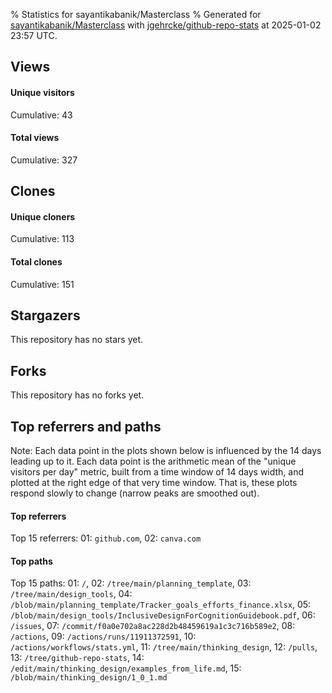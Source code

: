 % Statistics for sayantikabanik/Masterclass
% Generated for [sayantikabanik/Masterclass](https://github.com/sayantikabanik/Masterclass) with [jgehrcke/github-repo-stats](https://github.com/jgehrcke/github-repo-stats) at 2025-01-02 23:57 UTC.


## Views

#### Unique visitors
<div id="chart_views_unique" class="full-width-chart"></div>

Cumulative: 43

#### Total views
<div id="chart_views_total" class="full-width-chart"></div>

Cumulative: 327

<div class="pagebreak-for-print"> </div>

## Clones

#### Unique cloners
<div id="chart_clones_unique" class="full-width-chart"></div>

Cumulative: 113

#### Total clones
<div id="chart_clones_total" class="full-width-chart"></div>

Cumulative: 151



<div class="pagebreak-for-print"> </div>



## Stargazers

This repository has no stars yet.



## Forks

This repository has no forks yet.



<div class="pagebreak-for-print"> </div>



## Top referrers and paths


Note: Each data point in the plots shown below is influenced by the 14 days
leading up to it. Each data point is the arithmetic mean of the "unique
visitors per day" metric, built from a time window of 14 days width, and
plotted at the right edge of that very time window. That is, these plots
respond slowly to change (narrow peaks are smoothed out).




#### Top referrers


<div id="chart_referrers_top_n_alltime" class="full-width-chart"></div>

Top 15 referrers: 01: `github.com`, 02: `canva.com`





#### Top paths


<div id="chart_paths_top_n_alltime" class="full-width-chart"></div>

Top 15 paths: 01: `/`, 02: `/tree/main/planning_template`, 03: `/tree/main/design_tools`, 04: `/blob/main/planning_template/Tracker_goals_efforts_finance.xlsx`, 05: `/blob/main/design_tools/InclusiveDesignForCognitionGuidebook.pdf`, 06: `/issues`, 07: `/commit/f0a0e702a8ac228d2b48459619a1c3c716b589e2`, 08: `/actions`, 09: `/actions/runs/11911372591`, 10: `/actions/workflows/stats.yml`, 11: `/tree/main/thinking_design`, 12: `/pulls`, 13: `/tree/github-repo-stats`, 14: `/edit/main/thinking_design/examples_from_life.md`, 15: `/blob/main/thinking_design/1_0_1.md`


<script type="text/javascript">
    vegaEmbed('#chart_views_unique', {"$schema": "https://vega.github.io/schema/vega-lite/v4.17.0.json", "config": {"arc": {"fill": "#1b1e23"}, "area": {"fill": "#1b1e23"}, "axisBottom": {"domainColor": "#a9b4c4", "gridColor": "#a9b4c4", "labelColor": "#1b1e23", "labelFont": "relative-mono-11-pitch-pro, Menlo, monospace", "tickColor": "#a9b4c4", "titleColor": "#1b1e23", "titleFont": "relative-mono-11-pitch-pro, Menlo, monospace"}, "axisLeft": {"domainColor": "#a9b4c4", "gridColor": "#a9b4c4", "labelColor": "#1b1e23", "labelFont": "relative-mono-11-pitch-pro, Menlo, monospace", "tickColor": "#a9b4c4", "titleColor": "#1b1e23", "titleFont": "relative-mono-11-pitch-pro, Menlo, monospace"}, "axisX": {"grid": false}, "axisY": {"grid": false, "labelBound": true}, "background": "#FFFFFF", "group": {"fill": "#FFFFFF"}, "header": {"fontWeight": 400, "labelFont": "relative-mono-11-pitch-pro, Menlo, monospace", "titleFont": "relative-mono-11-pitch-pro, Menlo, monospace"}, "legend": {"labelFont": "relative-mono-11-pitch-pro, Menlo, monospace", "symbolSize": 200, "symbolType": "circle", "titleFont": "relative-mono-11-pitch-pro, Menlo, monospace"}, "line": {"color": "#1b1e23", "stroke": "#1b1e23"}, "path": {"stroke": "#1b1e23"}, "point": {"color": "#1b1e23", "cursor": "pointer", "filled": true, "size": 20}, "range": {"category": ["#85a2f7", "#ea9755", "#7eb36a", "#f07071", "#bc85d9", "#e587b6", "#a9b4c4", "#d4c05e", "#64b9c4"]}, "style": {"bar": {"fill": "#1b1e23"}, "text": {"font": "relative-mono-11-pitch-pro, Menlo, monospace", "fontWeight": 400}}, "symbol": {"shape": "circle"}, "title": {"anchor": "start", "font": "relative-mono-11-pitch-pro, Menlo, monospace", "fontWeight": 400}, "trail": {"color": "#1b1e23", "stroke": "#1b1e23"}, "view": {"stroke": null}}, "data": {"name": "data-d034976843ed662564378afa4d7da371"}, "datasets": {"data-d034976843ed662564378afa4d7da371": [{"time": "2024-11-13T00:00:00+00:00", "views_total": 33, "views_unique": 1}, {"time": "2024-11-14T00:00:00+00:00", "views_total": 6, "views_unique": 1}, {"time": "2024-11-15T00:00:00+00:00", "views_total": 1, "views_unique": 1}, {"time": "2024-11-16T00:00:00+00:00", "views_total": 0, "views_unique": 0}, {"time": "2024-11-18T00:00:00+00:00", "views_total": 129, "views_unique": 17}, {"time": "2024-11-19T00:00:00+00:00", "views_total": 115, "views_unique": 5}, {"time": "2024-11-20T00:00:00+00:00", "views_total": 17, "views_unique": 2}, {"time": "2024-11-21T00:00:00+00:00", "views_total": 9, "views_unique": 3}, {"time": "2024-11-22T00:00:00+00:00", "views_total": 2, "views_unique": 2}, {"time": "2024-11-23T00:00:00+00:00", "views_total": 0, "views_unique": 0}, {"time": "2024-11-24T00:00:00+00:00", "views_total": 0, "views_unique": 0}, {"time": "2024-11-25T00:00:00+00:00", "views_total": 2, "views_unique": 2}, {"time": "2024-11-26T00:00:00+00:00", "views_total": 0, "views_unique": 0}, {"time": "2024-11-27T00:00:00+00:00", "views_total": 0, "views_unique": 0}, {"time": "2024-11-28T00:00:00+00:00", "views_total": 0, "views_unique": 0}, {"time": "2024-11-29T00:00:00+00:00", "views_total": 0, "views_unique": 0}, {"time": "2024-11-30T00:00:00+00:00", "views_total": 0, "views_unique": 0}, {"time": "2024-12-01T00:00:00+00:00", "views_total": 0, "views_unique": 0}, {"time": "2024-12-02T00:00:00+00:00", "views_total": 1, "views_unique": 1}, {"time": "2024-12-03T00:00:00+00:00", "views_total": 1, "views_unique": 1}, {"time": "2024-12-04T00:00:00+00:00", "views_total": 0, "views_unique": 0}, {"time": "2024-12-05T00:00:00+00:00", "views_total": 1, "views_unique": 1}, {"time": "2024-12-06T00:00:00+00:00", "views_total": 0, "views_unique": 0}, {"time": "2024-12-07T00:00:00+00:00", "views_total": 0, "views_unique": 0}, {"time": "2024-12-08T00:00:00+00:00", "views_total": 0, "views_unique": 0}, {"time": "2024-12-09T00:00:00+00:00", "views_total": 5, "views_unique": 1}, {"time": "2024-12-10T00:00:00+00:00", "views_total": 1, "views_unique": 1}, {"time": "2024-12-11T00:00:00+00:00", "views_total": 1, "views_unique": 1}, {"time": "2024-12-12T00:00:00+00:00", "views_total": 1, "views_unique": 1}, {"time": "2024-12-13T00:00:00+00:00", "views_total": 0, "views_unique": 0}, {"time": "2024-12-14T00:00:00+00:00", "views_total": 0, "views_unique": 0}, {"time": "2024-12-15T00:00:00+00:00", "views_total": 0, "views_unique": 0}, {"time": "2024-12-16T00:00:00+00:00", "views_total": 0, "views_unique": 0}, {"time": "2024-12-17T00:00:00+00:00", "views_total": 0, "views_unique": 0}, {"time": "2024-12-18T00:00:00+00:00", "views_total": 0, "views_unique": 0}, {"time": "2024-12-19T00:00:00+00:00", "views_total": 0, "views_unique": 0}, {"time": "2024-12-20T00:00:00+00:00", "views_total": 0, "views_unique": 0}, {"time": "2024-12-21T00:00:00+00:00", "views_total": 0, "views_unique": 0}, {"time": "2024-12-22T00:00:00+00:00", "views_total": 0, "views_unique": 0}, {"time": "2024-12-23T00:00:00+00:00", "views_total": 0, "views_unique": 0}, {"time": "2024-12-24T00:00:00+00:00", "views_total": 0, "views_unique": 0}, {"time": "2024-12-25T00:00:00+00:00", "views_total": 0, "views_unique": 0}, {"time": "2024-12-26T00:00:00+00:00", "views_total": 2, "views_unique": 2}, {"time": "2024-12-27T00:00:00+00:00", "views_total": 0, "views_unique": 0}, {"time": "2024-12-28T00:00:00+00:00", "views_total": 0, "views_unique": 0}, {"time": "2024-12-29T00:00:00+00:00", "views_total": 0, "views_unique": 0}, {"time": "2024-12-30T00:00:00+00:00", "views_total": 0, "views_unique": 0}, {"time": "2024-12-31T00:00:00+00:00", "views_total": 0, "views_unique": 0}, {"time": "2025-01-01T00:00:00+00:00", "views_total": 0, "views_unique": 0}, {"time": "2025-01-02T00:00:00+00:00", "views_total": 0, "views_unique": 0}]}, "encoding": {"tooltip": [{"field": "views_unique", "format": ".1f", "title": "views (u)", "type": "quantitative"}, {"field": "time", "format": "%B %e, %Y", "title": "date", "type": "temporal"}], "x": {"axis": {"labelAngle": 25}, "field": "time", "scale": {"domain": ["2024-11-13", "2025-01-02"]}, "timeUnit": "yearmonthdate", "title": "date", "type": "temporal"}, "y": {"axis": {}, "field": "views_unique", "scale": {"domain": [0, 18.700000000000003], "type": "linear", "zero": true}, "title": "unique views per day", "type": "quantitative"}}, "height": 200, "mark": {"point": true, "type": "line"}, "padding": 10, "width": "container"}, {"actions": false, "renderer": "svg"}).catch(console.error);
vegaEmbed('#chart_views_total', {"$schema": "https://vega.github.io/schema/vega-lite/v4.17.0.json", "config": {"arc": {"fill": "#1b1e23"}, "area": {"fill": "#1b1e23"}, "axisBottom": {"domainColor": "#a9b4c4", "gridColor": "#a9b4c4", "labelColor": "#1b1e23", "labelFont": "relative-mono-11-pitch-pro, Menlo, monospace", "tickColor": "#a9b4c4", "titleColor": "#1b1e23", "titleFont": "relative-mono-11-pitch-pro, Menlo, monospace"}, "axisLeft": {"domainColor": "#a9b4c4", "gridColor": "#a9b4c4", "labelColor": "#1b1e23", "labelFont": "relative-mono-11-pitch-pro, Menlo, monospace", "tickColor": "#a9b4c4", "titleColor": "#1b1e23", "titleFont": "relative-mono-11-pitch-pro, Menlo, monospace"}, "axisX": {"grid": false}, "axisY": {"grid": false, "labelBound": true}, "background": "#FFFFFF", "group": {"fill": "#FFFFFF"}, "header": {"fontWeight": 400, "labelFont": "relative-mono-11-pitch-pro, Menlo, monospace", "titleFont": "relative-mono-11-pitch-pro, Menlo, monospace"}, "legend": {"labelFont": "relative-mono-11-pitch-pro, Menlo, monospace", "symbolSize": 200, "symbolType": "circle", "titleFont": "relative-mono-11-pitch-pro, Menlo, monospace"}, "line": {"color": "#1b1e23", "stroke": "#1b1e23"}, "path": {"stroke": "#1b1e23"}, "point": {"color": "#1b1e23", "cursor": "pointer", "filled": true, "size": 20}, "range": {"category": ["#85a2f7", "#ea9755", "#7eb36a", "#f07071", "#bc85d9", "#e587b6", "#a9b4c4", "#d4c05e", "#64b9c4"]}, "style": {"bar": {"fill": "#1b1e23"}, "text": {"font": "relative-mono-11-pitch-pro, Menlo, monospace", "fontWeight": 400}}, "symbol": {"shape": "circle"}, "title": {"anchor": "start", "font": "relative-mono-11-pitch-pro, Menlo, monospace", "fontWeight": 400}, "trail": {"color": "#1b1e23", "stroke": "#1b1e23"}, "view": {"stroke": null}}, "data": {"name": "data-d034976843ed662564378afa4d7da371"}, "datasets": {"data-d034976843ed662564378afa4d7da371": [{"time": "2024-11-13T00:00:00+00:00", "views_total": 33, "views_unique": 1}, {"time": "2024-11-14T00:00:00+00:00", "views_total": 6, "views_unique": 1}, {"time": "2024-11-15T00:00:00+00:00", "views_total": 1, "views_unique": 1}, {"time": "2024-11-16T00:00:00+00:00", "views_total": 0, "views_unique": 0}, {"time": "2024-11-18T00:00:00+00:00", "views_total": 129, "views_unique": 17}, {"time": "2024-11-19T00:00:00+00:00", "views_total": 115, "views_unique": 5}, {"time": "2024-11-20T00:00:00+00:00", "views_total": 17, "views_unique": 2}, {"time": "2024-11-21T00:00:00+00:00", "views_total": 9, "views_unique": 3}, {"time": "2024-11-22T00:00:00+00:00", "views_total": 2, "views_unique": 2}, {"time": "2024-11-23T00:00:00+00:00", "views_total": 0, "views_unique": 0}, {"time": "2024-11-24T00:00:00+00:00", "views_total": 0, "views_unique": 0}, {"time": "2024-11-25T00:00:00+00:00", "views_total": 2, "views_unique": 2}, {"time": "2024-11-26T00:00:00+00:00", "views_total": 0, "views_unique": 0}, {"time": "2024-11-27T00:00:00+00:00", "views_total": 0, "views_unique": 0}, {"time": "2024-11-28T00:00:00+00:00", "views_total": 0, "views_unique": 0}, {"time": "2024-11-29T00:00:00+00:00", "views_total": 0, "views_unique": 0}, {"time": "2024-11-30T00:00:00+00:00", "views_total": 0, "views_unique": 0}, {"time": "2024-12-01T00:00:00+00:00", "views_total": 0, "views_unique": 0}, {"time": "2024-12-02T00:00:00+00:00", "views_total": 1, "views_unique": 1}, {"time": "2024-12-03T00:00:00+00:00", "views_total": 1, "views_unique": 1}, {"time": "2024-12-04T00:00:00+00:00", "views_total": 0, "views_unique": 0}, {"time": "2024-12-05T00:00:00+00:00", "views_total": 1, "views_unique": 1}, {"time": "2024-12-06T00:00:00+00:00", "views_total": 0, "views_unique": 0}, {"time": "2024-12-07T00:00:00+00:00", "views_total": 0, "views_unique": 0}, {"time": "2024-12-08T00:00:00+00:00", "views_total": 0, "views_unique": 0}, {"time": "2024-12-09T00:00:00+00:00", "views_total": 5, "views_unique": 1}, {"time": "2024-12-10T00:00:00+00:00", "views_total": 1, "views_unique": 1}, {"time": "2024-12-11T00:00:00+00:00", "views_total": 1, "views_unique": 1}, {"time": "2024-12-12T00:00:00+00:00", "views_total": 1, "views_unique": 1}, {"time": "2024-12-13T00:00:00+00:00", "views_total": 0, "views_unique": 0}, {"time": "2024-12-14T00:00:00+00:00", "views_total": 0, "views_unique": 0}, {"time": "2024-12-15T00:00:00+00:00", "views_total": 0, "views_unique": 0}, {"time": "2024-12-16T00:00:00+00:00", "views_total": 0, "views_unique": 0}, {"time": "2024-12-17T00:00:00+00:00", "views_total": 0, "views_unique": 0}, {"time": "2024-12-18T00:00:00+00:00", "views_total": 0, "views_unique": 0}, {"time": "2024-12-19T00:00:00+00:00", "views_total": 0, "views_unique": 0}, {"time": "2024-12-20T00:00:00+00:00", "views_total": 0, "views_unique": 0}, {"time": "2024-12-21T00:00:00+00:00", "views_total": 0, "views_unique": 0}, {"time": "2024-12-22T00:00:00+00:00", "views_total": 0, "views_unique": 0}, {"time": "2024-12-23T00:00:00+00:00", "views_total": 0, "views_unique": 0}, {"time": "2024-12-24T00:00:00+00:00", "views_total": 0, "views_unique": 0}, {"time": "2024-12-25T00:00:00+00:00", "views_total": 0, "views_unique": 0}, {"time": "2024-12-26T00:00:00+00:00", "views_total": 2, "views_unique": 2}, {"time": "2024-12-27T00:00:00+00:00", "views_total": 0, "views_unique": 0}, {"time": "2024-12-28T00:00:00+00:00", "views_total": 0, "views_unique": 0}, {"time": "2024-12-29T00:00:00+00:00", "views_total": 0, "views_unique": 0}, {"time": "2024-12-30T00:00:00+00:00", "views_total": 0, "views_unique": 0}, {"time": "2024-12-31T00:00:00+00:00", "views_total": 0, "views_unique": 0}, {"time": "2025-01-01T00:00:00+00:00", "views_total": 0, "views_unique": 0}, {"time": "2025-01-02T00:00:00+00:00", "views_total": 0, "views_unique": 0}]}, "encoding": {"tooltip": [{"field": "views_total", "format": ".1f", "title": "views (t)", "type": "quantitative"}, {"field": "time", "format": "%B %e, %Y", "title": "date", "type": "temporal"}], "x": {"axis": {"labelAngle": 25}, "field": "time", "scale": {"domain": ["2024-11-13", "2025-01-02"]}, "timeUnit": "yearmonthdate", "title": "date", "type": "temporal"}, "y": {"axis": {"values": [1, 10, 50, 100, 500, 1000, 5000, 10000]}, "field": "views_total", "scale": {"domain": [0, 141.9], "type": "symlog", "zero": true}, "title": "total views per day", "type": "quantitative"}}, "height": 200, "mark": {"point": true, "type": "line"}, "padding": 10, "width": "container"}, {"actions": false, "renderer": "svg"}).catch(console.error);
vegaEmbed('#chart_clones_unique', {"$schema": "https://vega.github.io/schema/vega-lite/v4.17.0.json", "config": {"arc": {"fill": "#1b1e23"}, "area": {"fill": "#1b1e23"}, "axisBottom": {"domainColor": "#a9b4c4", "gridColor": "#a9b4c4", "labelColor": "#1b1e23", "labelFont": "relative-mono-11-pitch-pro, Menlo, monospace", "tickColor": "#a9b4c4", "titleColor": "#1b1e23", "titleFont": "relative-mono-11-pitch-pro, Menlo, monospace"}, "axisLeft": {"domainColor": "#a9b4c4", "gridColor": "#a9b4c4", "labelColor": "#1b1e23", "labelFont": "relative-mono-11-pitch-pro, Menlo, monospace", "tickColor": "#a9b4c4", "titleColor": "#1b1e23", "titleFont": "relative-mono-11-pitch-pro, Menlo, monospace"}, "axisX": {"grid": false}, "axisY": {"grid": false, "labelBound": true}, "background": "#FFFFFF", "group": {"fill": "#FFFFFF"}, "header": {"fontWeight": 400, "labelFont": "relative-mono-11-pitch-pro, Menlo, monospace", "titleFont": "relative-mono-11-pitch-pro, Menlo, monospace"}, "legend": {"labelFont": "relative-mono-11-pitch-pro, Menlo, monospace", "symbolSize": 200, "symbolType": "circle", "titleFont": "relative-mono-11-pitch-pro, Menlo, monospace"}, "line": {"color": "#1b1e23", "stroke": "#1b1e23"}, "path": {"stroke": "#1b1e23"}, "point": {"color": "#1b1e23", "cursor": "pointer", "filled": true, "size": 20}, "range": {"category": ["#85a2f7", "#ea9755", "#7eb36a", "#f07071", "#bc85d9", "#e587b6", "#a9b4c4", "#d4c05e", "#64b9c4"]}, "style": {"bar": {"fill": "#1b1e23"}, "text": {"font": "relative-mono-11-pitch-pro, Menlo, monospace", "fontWeight": 400}}, "symbol": {"shape": "circle"}, "title": {"anchor": "start", "font": "relative-mono-11-pitch-pro, Menlo, monospace", "fontWeight": 400}, "trail": {"color": "#1b1e23", "stroke": "#1b1e23"}, "view": {"stroke": null}}, "data": {"name": "data-01166dc0c013f9cdd217a595e7404a83"}, "datasets": {"data-01166dc0c013f9cdd217a595e7404a83": [{"clones_total": 9, "clones_unique": 9, "time": "2024-11-13T00:00:00+00:00"}, {"clones_total": 0, "clones_unique": 0, "time": "2024-11-14T00:00:00+00:00"}, {"clones_total": 0, "clones_unique": 0, "time": "2024-11-15T00:00:00+00:00"}, {"clones_total": 1, "clones_unique": 1, "time": "2024-11-16T00:00:00+00:00"}, {"clones_total": 4, "clones_unique": 3, "time": "2024-11-18T00:00:00+00:00"}, {"clones_total": 11, "clones_unique": 7, "time": "2024-11-19T00:00:00+00:00"}, {"clones_total": 9, "clones_unique": 7, "time": "2024-11-20T00:00:00+00:00"}, {"clones_total": 3, "clones_unique": 3, "time": "2024-11-21T00:00:00+00:00"}, {"clones_total": 1, "clones_unique": 1, "time": "2024-11-22T00:00:00+00:00"}, {"clones_total": 3, "clones_unique": 2, "time": "2024-11-23T00:00:00+00:00"}, {"clones_total": 5, "clones_unique": 3, "time": "2024-11-24T00:00:00+00:00"}, {"clones_total": 2, "clones_unique": 2, "time": "2024-11-25T00:00:00+00:00"}, {"clones_total": 2, "clones_unique": 2, "time": "2024-11-26T00:00:00+00:00"}, {"clones_total": 2, "clones_unique": 2, "time": "2024-11-27T00:00:00+00:00"}, {"clones_total": 3, "clones_unique": 2, "time": "2024-11-28T00:00:00+00:00"}, {"clones_total": 1, "clones_unique": 1, "time": "2024-11-29T00:00:00+00:00"}, {"clones_total": 3, "clones_unique": 2, "time": "2024-11-30T00:00:00+00:00"}, {"clones_total": 1, "clones_unique": 1, "time": "2024-12-01T00:00:00+00:00"}, {"clones_total": 1, "clones_unique": 1, "time": "2024-12-02T00:00:00+00:00"}, {"clones_total": 2, "clones_unique": 2, "time": "2024-12-03T00:00:00+00:00"}, {"clones_total": 2, "clones_unique": 2, "time": "2024-12-04T00:00:00+00:00"}, {"clones_total": 2, "clones_unique": 2, "time": "2024-12-05T00:00:00+00:00"}, {"clones_total": 3, "clones_unique": 3, "time": "2024-12-06T00:00:00+00:00"}, {"clones_total": 4, "clones_unique": 2, "time": "2024-12-07T00:00:00+00:00"}, {"clones_total": 5, "clones_unique": 2, "time": "2024-12-08T00:00:00+00:00"}, {"clones_total": 3, "clones_unique": 2, "time": "2024-12-09T00:00:00+00:00"}, {"clones_total": 1, "clones_unique": 1, "time": "2024-12-10T00:00:00+00:00"}, {"clones_total": 5, "clones_unique": 3, "time": "2024-12-11T00:00:00+00:00"}, {"clones_total": 1, "clones_unique": 1, "time": "2024-12-12T00:00:00+00:00"}, {"clones_total": 3, "clones_unique": 2, "time": "2024-12-13T00:00:00+00:00"}, {"clones_total": 4, "clones_unique": 3, "time": "2024-12-14T00:00:00+00:00"}, {"clones_total": 1, "clones_unique": 1, "time": "2024-12-15T00:00:00+00:00"}, {"clones_total": 4, "clones_unique": 2, "time": "2024-12-16T00:00:00+00:00"}, {"clones_total": 3, "clones_unique": 2, "time": "2024-12-17T00:00:00+00:00"}, {"clones_total": 7, "clones_unique": 4, "time": "2024-12-18T00:00:00+00:00"}, {"clones_total": 2, "clones_unique": 2, "time": "2024-12-19T00:00:00+00:00"}, {"clones_total": 4, "clones_unique": 2, "time": "2024-12-20T00:00:00+00:00"}, {"clones_total": 2, "clones_unique": 2, "time": "2024-12-21T00:00:00+00:00"}, {"clones_total": 1, "clones_unique": 1, "time": "2024-12-22T00:00:00+00:00"}, {"clones_total": 4, "clones_unique": 2, "time": "2024-12-23T00:00:00+00:00"}, {"clones_total": 2, "clones_unique": 2, "time": "2024-12-24T00:00:00+00:00"}, {"clones_total": 3, "clones_unique": 2, "time": "2024-12-25T00:00:00+00:00"}, {"clones_total": 3, "clones_unique": 2, "time": "2024-12-26T00:00:00+00:00"}, {"clones_total": 5, "clones_unique": 3, "time": "2024-12-27T00:00:00+00:00"}, {"clones_total": 2, "clones_unique": 2, "time": "2024-12-28T00:00:00+00:00"}, {"clones_total": 3, "clones_unique": 2, "time": "2024-12-29T00:00:00+00:00"}, {"clones_total": 2, "clones_unique": 2, "time": "2024-12-30T00:00:00+00:00"}, {"clones_total": 3, "clones_unique": 2, "time": "2024-12-31T00:00:00+00:00"}, {"clones_total": 2, "clones_unique": 2, "time": "2025-01-01T00:00:00+00:00"}, {"clones_total": 2, "clones_unique": 2, "time": "2025-01-02T00:00:00+00:00"}]}, "encoding": {"tooltip": [{"field": "clones_unique", "format": ".1f", "title": "clones (u)", "type": "quantitative"}, {"field": "time", "format": "%B %e, %Y", "title": "date", "type": "temporal"}], "x": {"axis": {"labelAngle": 25}, "field": "time", "scale": {"domain": ["2024-11-13", "2025-01-02"]}, "timeUnit": "yearmonthdate", "title": "date", "type": "temporal"}, "y": {"axis": {}, "field": "clones_unique", "scale": {"domain": [0, 9.9], "type": "linear", "zero": true}, "title": "unique clones per day", "type": "quantitative"}}, "height": 200, "mark": {"point": true, "type": "line"}, "padding": 10, "width": "container"}, {"actions": false, "renderer": "svg"}).catch(console.error);
vegaEmbed('#chart_clones_total', {"$schema": "https://vega.github.io/schema/vega-lite/v4.17.0.json", "config": {"arc": {"fill": "#1b1e23"}, "area": {"fill": "#1b1e23"}, "axisBottom": {"domainColor": "#a9b4c4", "gridColor": "#a9b4c4", "labelColor": "#1b1e23", "labelFont": "relative-mono-11-pitch-pro, Menlo, monospace", "tickColor": "#a9b4c4", "titleColor": "#1b1e23", "titleFont": "relative-mono-11-pitch-pro, Menlo, monospace"}, "axisLeft": {"domainColor": "#a9b4c4", "gridColor": "#a9b4c4", "labelColor": "#1b1e23", "labelFont": "relative-mono-11-pitch-pro, Menlo, monospace", "tickColor": "#a9b4c4", "titleColor": "#1b1e23", "titleFont": "relative-mono-11-pitch-pro, Menlo, monospace"}, "axisX": {"grid": false}, "axisY": {"grid": false, "labelBound": true}, "background": "#FFFFFF", "group": {"fill": "#FFFFFF"}, "header": {"fontWeight": 400, "labelFont": "relative-mono-11-pitch-pro, Menlo, monospace", "titleFont": "relative-mono-11-pitch-pro, Menlo, monospace"}, "legend": {"labelFont": "relative-mono-11-pitch-pro, Menlo, monospace", "symbolSize": 200, "symbolType": "circle", "titleFont": "relative-mono-11-pitch-pro, Menlo, monospace"}, "line": {"color": "#1b1e23", "stroke": "#1b1e23"}, "path": {"stroke": "#1b1e23"}, "point": {"color": "#1b1e23", "cursor": "pointer", "filled": true, "size": 20}, "range": {"category": ["#85a2f7", "#ea9755", "#7eb36a", "#f07071", "#bc85d9", "#e587b6", "#a9b4c4", "#d4c05e", "#64b9c4"]}, "style": {"bar": {"fill": "#1b1e23"}, "text": {"font": "relative-mono-11-pitch-pro, Menlo, monospace", "fontWeight": 400}}, "symbol": {"shape": "circle"}, "title": {"anchor": "start", "font": "relative-mono-11-pitch-pro, Menlo, monospace", "fontWeight": 400}, "trail": {"color": "#1b1e23", "stroke": "#1b1e23"}, "view": {"stroke": null}}, "data": {"name": "data-01166dc0c013f9cdd217a595e7404a83"}, "datasets": {"data-01166dc0c013f9cdd217a595e7404a83": [{"clones_total": 9, "clones_unique": 9, "time": "2024-11-13T00:00:00+00:00"}, {"clones_total": 0, "clones_unique": 0, "time": "2024-11-14T00:00:00+00:00"}, {"clones_total": 0, "clones_unique": 0, "time": "2024-11-15T00:00:00+00:00"}, {"clones_total": 1, "clones_unique": 1, "time": "2024-11-16T00:00:00+00:00"}, {"clones_total": 4, "clones_unique": 3, "time": "2024-11-18T00:00:00+00:00"}, {"clones_total": 11, "clones_unique": 7, "time": "2024-11-19T00:00:00+00:00"}, {"clones_total": 9, "clones_unique": 7, "time": "2024-11-20T00:00:00+00:00"}, {"clones_total": 3, "clones_unique": 3, "time": "2024-11-21T00:00:00+00:00"}, {"clones_total": 1, "clones_unique": 1, "time": "2024-11-22T00:00:00+00:00"}, {"clones_total": 3, "clones_unique": 2, "time": "2024-11-23T00:00:00+00:00"}, {"clones_total": 5, "clones_unique": 3, "time": "2024-11-24T00:00:00+00:00"}, {"clones_total": 2, "clones_unique": 2, "time": "2024-11-25T00:00:00+00:00"}, {"clones_total": 2, "clones_unique": 2, "time": "2024-11-26T00:00:00+00:00"}, {"clones_total": 2, "clones_unique": 2, "time": "2024-11-27T00:00:00+00:00"}, {"clones_total": 3, "clones_unique": 2, "time": "2024-11-28T00:00:00+00:00"}, {"clones_total": 1, "clones_unique": 1, "time": "2024-11-29T00:00:00+00:00"}, {"clones_total": 3, "clones_unique": 2, "time": "2024-11-30T00:00:00+00:00"}, {"clones_total": 1, "clones_unique": 1, "time": "2024-12-01T00:00:00+00:00"}, {"clones_total": 1, "clones_unique": 1, "time": "2024-12-02T00:00:00+00:00"}, {"clones_total": 2, "clones_unique": 2, "time": "2024-12-03T00:00:00+00:00"}, {"clones_total": 2, "clones_unique": 2, "time": "2024-12-04T00:00:00+00:00"}, {"clones_total": 2, "clones_unique": 2, "time": "2024-12-05T00:00:00+00:00"}, {"clones_total": 3, "clones_unique": 3, "time": "2024-12-06T00:00:00+00:00"}, {"clones_total": 4, "clones_unique": 2, "time": "2024-12-07T00:00:00+00:00"}, {"clones_total": 5, "clones_unique": 2, "time": "2024-12-08T00:00:00+00:00"}, {"clones_total": 3, "clones_unique": 2, "time": "2024-12-09T00:00:00+00:00"}, {"clones_total": 1, "clones_unique": 1, "time": "2024-12-10T00:00:00+00:00"}, {"clones_total": 5, "clones_unique": 3, "time": "2024-12-11T00:00:00+00:00"}, {"clones_total": 1, "clones_unique": 1, "time": "2024-12-12T00:00:00+00:00"}, {"clones_total": 3, "clones_unique": 2, "time": "2024-12-13T00:00:00+00:00"}, {"clones_total": 4, "clones_unique": 3, "time": "2024-12-14T00:00:00+00:00"}, {"clones_total": 1, "clones_unique": 1, "time": "2024-12-15T00:00:00+00:00"}, {"clones_total": 4, "clones_unique": 2, "time": "2024-12-16T00:00:00+00:00"}, {"clones_total": 3, "clones_unique": 2, "time": "2024-12-17T00:00:00+00:00"}, {"clones_total": 7, "clones_unique": 4, "time": "2024-12-18T00:00:00+00:00"}, {"clones_total": 2, "clones_unique": 2, "time": "2024-12-19T00:00:00+00:00"}, {"clones_total": 4, "clones_unique": 2, "time": "2024-12-20T00:00:00+00:00"}, {"clones_total": 2, "clones_unique": 2, "time": "2024-12-21T00:00:00+00:00"}, {"clones_total": 1, "clones_unique": 1, "time": "2024-12-22T00:00:00+00:00"}, {"clones_total": 4, "clones_unique": 2, "time": "2024-12-23T00:00:00+00:00"}, {"clones_total": 2, "clones_unique": 2, "time": "2024-12-24T00:00:00+00:00"}, {"clones_total": 3, "clones_unique": 2, "time": "2024-12-25T00:00:00+00:00"}, {"clones_total": 3, "clones_unique": 2, "time": "2024-12-26T00:00:00+00:00"}, {"clones_total": 5, "clones_unique": 3, "time": "2024-12-27T00:00:00+00:00"}, {"clones_total": 2, "clones_unique": 2, "time": "2024-12-28T00:00:00+00:00"}, {"clones_total": 3, "clones_unique": 2, "time": "2024-12-29T00:00:00+00:00"}, {"clones_total": 2, "clones_unique": 2, "time": "2024-12-30T00:00:00+00:00"}, {"clones_total": 3, "clones_unique": 2, "time": "2024-12-31T00:00:00+00:00"}, {"clones_total": 2, "clones_unique": 2, "time": "2025-01-01T00:00:00+00:00"}, {"clones_total": 2, "clones_unique": 2, "time": "2025-01-02T00:00:00+00:00"}]}, "encoding": {"tooltip": [{"field": "clones_total", "format": ".1f", "title": "clones (t)", "type": "quantitative"}, {"field": "time", "format": "%B %e, %Y", "title": "date", "type": "temporal"}], "x": {"axis": {"labelAngle": 25}, "field": "time", "scale": {"domain": ["2024-11-13", "2025-01-02"]}, "timeUnit": "yearmonthdate", "title": "date", "type": "temporal"}, "y": {"axis": {}, "field": "clones_total", "scale": {"domain": [0, 12.100000000000001], "type": "linear", "zero": true}, "title": "total clones per day", "type": "quantitative"}}, "height": 200, "mark": {"point": true, "type": "line"}, "padding": 10, "width": "container"}, {"actions": false, "renderer": "svg"}).catch(console.error);
vegaEmbed('#chart_referrers_top_n_alltime', {"$schema": "https://vega.github.io/schema/vega-lite/v4.17.0.json", "config": {"arc": {"fill": "#1b1e23"}, "area": {"fill": "#1b1e23"}, "axisBottom": {"domainColor": "#a9b4c4", "gridColor": "#a9b4c4", "labelColor": "#1b1e23", "labelFont": "relative-mono-11-pitch-pro, Menlo, monospace", "tickColor": "#a9b4c4", "titleColor": "#1b1e23", "titleFont": "relative-mono-11-pitch-pro, Menlo, monospace"}, "axisLeft": {"domainColor": "#a9b4c4", "gridColor": "#a9b4c4", "labelColor": "#1b1e23", "labelFont": "relative-mono-11-pitch-pro, Menlo, monospace", "tickColor": "#a9b4c4", "titleColor": "#1b1e23", "titleFont": "relative-mono-11-pitch-pro, Menlo, monospace"}, "axisX": {"grid": false}, "axisY": {"grid": false}, "background": "#FFFFFF", "group": {"fill": "#FFFFFF"}, "header": {"fontWeight": 400, "labelFont": "relative-mono-11-pitch-pro, Menlo, monospace", "titleFont": "relative-mono-11-pitch-pro, Menlo, monospace"}, "legend": {"labelFont": "relative-mono-11-pitch-pro, Menlo, monospace", "symbolSize": 200, "symbolType": "circle", "titleFont": "relative-mono-11-pitch-pro, Menlo, monospace"}, "line": {"color": "#1b1e23", "stroke": "#1b1e23"}, "path": {"stroke": "#1b1e23"}, "point": {"color": "#1b1e23", "cursor": "pointer", "filled": true, "size": 30}, "range": {"category": ["#85a2f7", "#ea9755", "#7eb36a", "#f07071", "#bc85d9", "#e587b6", "#a9b4c4", "#d4c05e", "#64b9c4"]}, "style": {"bar": {"fill": "#1b1e23"}, "text": {"font": "relative-mono-11-pitch-pro, Menlo, monospace", "fontWeight": 400}}, "symbol": {"shape": "circle"}, "title": {"anchor": "start", "font": "relative-mono-11-pitch-pro, Menlo, monospace", "fontWeight": 400}, "trail": {"color": "#1b1e23", "stroke": "#1b1e23"}, "view": {"stroke": null}}, "data": {"name": "data-6c23b88d8fb067dedf068a4a7e1960ed"}, "datasets": {"data-6c23b88d8fb067dedf068a4a7e1960ed": [{"referrer": "github.com", "time": "2024-11-19T00:00:00+00:00", "views_unique": 2.0, "views_unique_norm": 0.14285714285714285}, {"referrer": "github.com", "time": "2024-11-20T00:00:00+00:00", "views_unique": 2.0, "views_unique_norm": 0.14285714285714285}, {"referrer": "github.com", "time": "2024-11-21T00:00:00+00:00", "views_unique": 2.0, "views_unique_norm": 0.14285714285714285}, {"referrer": "github.com", "time": "2024-11-22T00:00:00+00:00", "views_unique": 2.0, "views_unique_norm": 0.14285714285714285}, {"referrer": "github.com", "time": "2024-11-23T00:00:00+00:00", "views_unique": 2.0, "views_unique_norm": 0.14285714285714285}, {"referrer": "github.com", "time": "2024-11-24T00:00:00+00:00", "views_unique": 2.0, "views_unique_norm": 0.14285714285714285}, {"referrer": "github.com", "time": "2024-11-25T00:00:00+00:00", "views_unique": 2.0, "views_unique_norm": 0.14285714285714285}, {"referrer": "github.com", "time": "2024-11-26T00:00:00+00:00", "views_unique": 2.0, "views_unique_norm": 0.14285714285714285}, {"referrer": "github.com", "time": "2024-11-27T00:00:00+00:00", "views_unique": 2.0, "views_unique_norm": 0.14285714285714285}, {"referrer": "github.com", "time": "2024-11-28T00:00:00+00:00", "views_unique": 2.0, "views_unique_norm": 0.14285714285714285}, {"referrer": "github.com", "time": "2024-11-29T00:00:00+00:00", "views_unique": 2.0, "views_unique_norm": 0.14285714285714285}, {"referrer": "github.com", "time": "2024-11-30T00:00:00+00:00", "views_unique": 2.0, "views_unique_norm": 0.14285714285714285}, {"referrer": "github.com", "time": "2024-12-01T00:00:00+00:00", "views_unique": 2.0, "views_unique_norm": 0.14285714285714285}, {"referrer": "github.com", "time": "2024-12-02T00:00:00+00:00", "views_unique": 1.0, "views_unique_norm": 0.07142857142857142}, {"referrer": "github.com", "time": "2024-12-03T00:00:00+00:00", "views_unique": 1.0, "views_unique_norm": 0.07142857142857142}, {"referrer": "github.com", "time": "2024-12-04T00:00:00+00:00", "views_unique": 1.0, "views_unique_norm": 0.07142857142857142}, {"referrer": "github.com", "time": "2024-12-05T00:00:00+00:00", "views_unique": 1.0, "views_unique_norm": 0.07142857142857142}, {"referrer": "github.com", "time": "2024-12-06T00:00:00+00:00", "views_unique": 1.0, "views_unique_norm": 0.07142857142857142}, {"referrer": "github.com", "time": "2024-12-07T00:00:00+00:00", "views_unique": 1.0, "views_unique_norm": 0.07142857142857142}, {"referrer": "github.com", "time": "2024-12-08T00:00:00+00:00", "views_unique": 1.0, "views_unique_norm": 0.07142857142857142}, {"referrer": "github.com", "time": "2024-12-10T00:00:00+00:00", "views_unique": 1.0, "views_unique_norm": 0.07142857142857142}, {"referrer": "github.com", "time": "2024-12-11T00:00:00+00:00", "views_unique": 1.0, "views_unique_norm": 0.07142857142857142}, {"referrer": "github.com", "time": "2024-12-12T00:00:00+00:00", "views_unique": 1.0, "views_unique_norm": 0.07142857142857142}, {"referrer": "github.com", "time": "2024-12-13T00:00:00+00:00", "views_unique": 1.0, "views_unique_norm": 0.07142857142857142}, {"referrer": "github.com", "time": "2024-12-14T00:00:00+00:00", "views_unique": 1.0, "views_unique_norm": 0.07142857142857142}, {"referrer": "github.com", "time": "2024-12-15T00:00:00+00:00", "views_unique": 1.0, "views_unique_norm": 0.07142857142857142}, {"referrer": "github.com", "time": "2024-12-16T00:00:00+00:00", "views_unique": 1.0, "views_unique_norm": 0.07142857142857142}, {"referrer": "github.com", "time": "2024-12-17T00:00:00+00:00", "views_unique": 1.0, "views_unique_norm": 0.07142857142857142}, {"referrer": "github.com", "time": "2024-12-18T00:00:00+00:00", "views_unique": 1.0, "views_unique_norm": 0.07142857142857142}, {"referrer": "github.com", "time": "2024-12-19T00:00:00+00:00", "views_unique": 1.0, "views_unique_norm": 0.07142857142857142}, {"referrer": "github.com", "time": "2024-12-20T00:00:00+00:00", "views_unique": 1.0, "views_unique_norm": 0.07142857142857142}, {"referrer": "github.com", "time": "2024-12-21T00:00:00+00:00", "views_unique": 1.0, "views_unique_norm": 0.07142857142857142}, {"referrer": "github.com", "time": "2024-12-22T00:00:00+00:00", "views_unique": 1.0, "views_unique_norm": 0.07142857142857142}, {"referrer": "github.com", "time": "2024-12-27T00:00:00+00:00", "views_unique": 2.0, "views_unique_norm": 0.14285714285714285}, {"referrer": "github.com", "time": "2024-12-28T00:00:00+00:00", "views_unique": 2.0, "views_unique_norm": 0.14285714285714285}, {"referrer": "github.com", "time": "2024-12-29T00:00:00+00:00", "views_unique": 2.0, "views_unique_norm": 0.14285714285714285}, {"referrer": "github.com", "time": "2024-12-30T00:00:00+00:00", "views_unique": 2.0, "views_unique_norm": 0.14285714285714285}, {"referrer": "github.com", "time": "2024-12-31T00:00:00+00:00", "views_unique": 2.0, "views_unique_norm": 0.14285714285714285}, {"referrer": "github.com", "time": "2025-01-01T00:00:00+00:00", "views_unique": 2.0, "views_unique_norm": 0.14285714285714285}, {"referrer": "github.com", "time": "2025-01-02T00:00:00+00:00", "views_unique": 2.0, "views_unique_norm": 0.14285714285714285}, {"referrer": "canva.com", "time": "2024-11-19T00:00:00+00:00", "views_unique": 1.0, "views_unique_norm": 0.07142857142857142}, {"referrer": "canva.com", "time": "2024-11-20T00:00:00+00:00", "views_unique": 1.0, "views_unique_norm": 0.07142857142857142}, {"referrer": "canva.com", "time": "2024-11-21T00:00:00+00:00", "views_unique": 1.0, "views_unique_norm": 0.07142857142857142}, {"referrer": "canva.com", "time": "2024-11-22T00:00:00+00:00", "views_unique": 1.0, "views_unique_norm": 0.07142857142857142}, {"referrer": "canva.com", "time": "2024-11-23T00:00:00+00:00", "views_unique": 1.0, "views_unique_norm": 0.07142857142857142}, {"referrer": "canva.com", "time": "2024-11-24T00:00:00+00:00", "views_unique": 1.0, "views_unique_norm": 0.07142857142857142}, {"referrer": "canva.com", "time": "2024-11-25T00:00:00+00:00", "views_unique": 1.0, "views_unique_norm": 0.07142857142857142}, {"referrer": "canva.com", "time": "2024-11-26T00:00:00+00:00", "views_unique": 1.0, "views_unique_norm": 0.07142857142857142}, {"referrer": "canva.com", "time": "2024-11-27T00:00:00+00:00", "views_unique": 1.0, "views_unique_norm": 0.07142857142857142}, {"referrer": "canva.com", "time": "2024-11-28T00:00:00+00:00", "views_unique": 1.0, "views_unique_norm": 0.07142857142857142}, {"referrer": "canva.com", "time": "2024-11-29T00:00:00+00:00", "views_unique": 1.0, "views_unique_norm": 0.07142857142857142}, {"referrer": "canva.com", "time": "2024-11-30T00:00:00+00:00", "views_unique": 1.0, "views_unique_norm": 0.07142857142857142}, {"referrer": "canva.com", "time": "2024-12-01T00:00:00+00:00", "views_unique": 1.0, "views_unique_norm": 0.07142857142857142}, {"referrer": "canva.com", "time": "2024-12-02T00:00:00+00:00", "views_unique": null, "views_unique_norm": null}, {"referrer": "canva.com", "time": "2024-12-03T00:00:00+00:00", "views_unique": null, "views_unique_norm": null}, {"referrer": "canva.com", "time": "2024-12-04T00:00:00+00:00", "views_unique": null, "views_unique_norm": null}, {"referrer": "canva.com", "time": "2024-12-05T00:00:00+00:00", "views_unique": null, "views_unique_norm": null}, {"referrer": "canva.com", "time": "2024-12-06T00:00:00+00:00", "views_unique": null, "views_unique_norm": null}, {"referrer": "canva.com", "time": "2024-12-07T00:00:00+00:00", "views_unique": null, "views_unique_norm": null}, {"referrer": "canva.com", "time": "2024-12-08T00:00:00+00:00", "views_unique": null, "views_unique_norm": null}, {"referrer": "canva.com", "time": "2024-12-10T00:00:00+00:00", "views_unique": null, "views_unique_norm": null}, {"referrer": "canva.com", "time": "2024-12-11T00:00:00+00:00", "views_unique": null, "views_unique_norm": null}, {"referrer": "canva.com", "time": "2024-12-12T00:00:00+00:00", "views_unique": null, "views_unique_norm": null}, {"referrer": "canva.com", "time": "2024-12-13T00:00:00+00:00", "views_unique": null, "views_unique_norm": null}, {"referrer": "canva.com", "time": "2024-12-14T00:00:00+00:00", "views_unique": null, "views_unique_norm": null}, {"referrer": "canva.com", "time": "2024-12-15T00:00:00+00:00", "views_unique": null, "views_unique_norm": null}, {"referrer": "canva.com", "time": "2024-12-16T00:00:00+00:00", "views_unique": null, "views_unique_norm": null}, {"referrer": "canva.com", "time": "2024-12-17T00:00:00+00:00", "views_unique": null, "views_unique_norm": null}, {"referrer": "canva.com", "time": "2024-12-18T00:00:00+00:00", "views_unique": null, "views_unique_norm": null}, {"referrer": "canva.com", "time": "2024-12-19T00:00:00+00:00", "views_unique": null, "views_unique_norm": null}, {"referrer": "canva.com", "time": "2024-12-20T00:00:00+00:00", "views_unique": null, "views_unique_norm": null}, {"referrer": "canva.com", "time": "2024-12-21T00:00:00+00:00", "views_unique": null, "views_unique_norm": null}, {"referrer": "canva.com", "time": "2024-12-22T00:00:00+00:00", "views_unique": null, "views_unique_norm": null}, {"referrer": "canva.com", "time": "2024-12-27T00:00:00+00:00", "views_unique": null, "views_unique_norm": null}, {"referrer": "canva.com", "time": "2024-12-28T00:00:00+00:00", "views_unique": null, "views_unique_norm": null}, {"referrer": "canva.com", "time": "2024-12-29T00:00:00+00:00", "views_unique": null, "views_unique_norm": null}, {"referrer": "canva.com", "time": "2024-12-30T00:00:00+00:00", "views_unique": null, "views_unique_norm": null}, {"referrer": "canva.com", "time": "2024-12-31T00:00:00+00:00", "views_unique": null, "views_unique_norm": null}, {"referrer": "canva.com", "time": "2025-01-01T00:00:00+00:00", "views_unique": null, "views_unique_norm": null}, {"referrer": "canva.com", "time": "2025-01-02T00:00:00+00:00", "views_unique": null, "views_unique_norm": null}]}, "encoding": {"color": {"field": "referrer", "legend": {"direction": "vertical", "orient": "top", "title": "Legend:"}, "sort": {"field": "order"}, "type": "nominal"}, "tooltip": [{"field": "referrer", "type": "nominal"}, {"field": "views_unique_norm", "format": ".2f", "title": "views (14d mean)", "type": "quantitative"}, {"field": "time", "format": "%B %e, %Y", "title": "date", "type": "temporal"}], "x": {"axis": {"labelAngle": 25}, "field": "time", "scale": {"domain": ["2024-11-13", "2025-01-02"]}, "timeUnit": "yearmonthdate", "title": "date", "type": "temporal"}, "y": {"field": "views_unique_norm", "scale": {"domain": [0, 0.15714285714285714], "type": "linear", "zero": true}, "title": "unique visitors per day (mean from last 14 days)", "type": "quantitative"}}, "height": 300, "mark": {"point": true, "type": "line"}, "padding": 10, "width": "container"}, {"actions": false, "renderer": "svg"}).catch(console.error);
vegaEmbed('#chart_paths_top_n_alltime', {"$schema": "https://vega.github.io/schema/vega-lite/v4.17.0.json", "config": {"arc": {"fill": "#1b1e23"}, "area": {"fill": "#1b1e23"}, "axisBottom": {"domainColor": "#a9b4c4", "gridColor": "#a9b4c4", "labelColor": "#1b1e23", "labelFont": "relative-mono-11-pitch-pro, Menlo, monospace", "tickColor": "#a9b4c4", "titleColor": "#1b1e23", "titleFont": "relative-mono-11-pitch-pro, Menlo, monospace"}, "axisLeft": {"domainColor": "#a9b4c4", "gridColor": "#a9b4c4", "labelColor": "#1b1e23", "labelFont": "relative-mono-11-pitch-pro, Menlo, monospace", "tickColor": "#a9b4c4", "titleColor": "#1b1e23", "titleFont": "relative-mono-11-pitch-pro, Menlo, monospace"}, "axisX": {"grid": false}, "axisY": {"grid": false}, "background": "#FFFFFF", "group": {"fill": "#FFFFFF"}, "header": {"fontWeight": 400, "labelFont": "relative-mono-11-pitch-pro, Menlo, monospace", "titleFont": "relative-mono-11-pitch-pro, Menlo, monospace"}, "legend": {"labelFont": "relative-mono-11-pitch-pro, Menlo, monospace", "symbolSize": 200, "symbolType": "circle", "titleFont": "relative-mono-11-pitch-pro, Menlo, monospace"}, "line": {"color": "#1b1e23", "stroke": "#1b1e23"}, "path": {"stroke": "#1b1e23"}, "point": {"color": "#1b1e23", "cursor": "pointer", "filled": true, "size": 30}, "range": {"category": ["#85a2f7", "#ea9755", "#7eb36a", "#f07071", "#bc85d9", "#e587b6", "#a9b4c4", "#d4c05e", "#64b9c4"]}, "style": {"bar": {"fill": "#1b1e23"}, "text": {"font": "relative-mono-11-pitch-pro, Menlo, monospace", "fontWeight": 400}}, "symbol": {"shape": "circle"}, "title": {"anchor": "start", "font": "relative-mono-11-pitch-pro, Menlo, monospace", "fontWeight": 400}, "trail": {"color": "#1b1e23", "stroke": "#1b1e23"}, "view": {"stroke": null}}, "data": {"name": "data-6e4b9a15c67eae77528f100a9e5dbf59"}, "datasets": {"data-6e4b9a15c67eae77528f100a9e5dbf59": [{"path": "/", "time": "2024-11-19T00:00:00+00:00", "views_unique": 17.0, "views_unique_norm": 1.2142857142857142}, {"path": "/", "time": "2024-11-20T00:00:00+00:00", "views_unique": 20.0, "views_unique_norm": 1.4285714285714286}, {"path": "/", "time": "2024-11-21T00:00:00+00:00", "views_unique": 20.0, "views_unique_norm": 1.4285714285714286}, {"path": "/", "time": "2024-11-22T00:00:00+00:00", "views_unique": 22.0, "views_unique_norm": 1.5714285714285714}, {"path": "/", "time": "2024-11-23T00:00:00+00:00", "views_unique": 24.0, "views_unique_norm": 1.7142857142857142}, {"path": "/", "time": "2024-11-24T00:00:00+00:00", "views_unique": 24.0, "views_unique_norm": 1.7142857142857142}, {"path": "/", "time": "2024-11-25T00:00:00+00:00", "views_unique": 24.0, "views_unique_norm": 1.7142857142857142}, {"path": "/", "time": "2024-11-26T00:00:00+00:00", "views_unique": 25.0, "views_unique_norm": 1.7857142857142858}, {"path": "/", "time": "2024-11-27T00:00:00+00:00", "views_unique": 25.0, "views_unique_norm": 1.7857142857142858}, {"path": "/", "time": "2024-11-28T00:00:00+00:00", "views_unique": 25.0, "views_unique_norm": 1.7857142857142858}, {"path": "/", "time": "2024-11-29T00:00:00+00:00", "views_unique": 25.0, "views_unique_norm": 1.7857142857142858}, {"path": "/", "time": "2024-11-30T00:00:00+00:00", "views_unique": 25.0, "views_unique_norm": 1.7857142857142858}, {"path": "/", "time": "2024-12-01T00:00:00+00:00", "views_unique": 25.0, "views_unique_norm": 1.7857142857142858}, {"path": "/", "time": "2024-12-02T00:00:00+00:00", "views_unique": 9.0, "views_unique_norm": 0.6428571428571429}, {"path": "/", "time": "2024-12-03T00:00:00+00:00", "views_unique": 7.0, "views_unique_norm": 0.5}, {"path": "/", "time": "2024-12-04T00:00:00+00:00", "views_unique": 8.0, "views_unique_norm": 0.5714285714285714}, {"path": "/", "time": "2024-12-05T00:00:00+00:00", "views_unique": 6.0, "views_unique_norm": 0.42857142857142855}, {"path": "/", "time": "2024-12-06T00:00:00+00:00", "views_unique": 5.0, "views_unique_norm": 0.35714285714285715}, {"path": "/", "time": "2024-12-07T00:00:00+00:00", "views_unique": 5.0, "views_unique_norm": 0.35714285714285715}, {"path": "/", "time": "2024-12-08T00:00:00+00:00", "views_unique": 5.0, "views_unique_norm": 0.35714285714285715}, {"path": "/", "time": "2024-12-09T00:00:00+00:00", "views_unique": 3.0, "views_unique_norm": 0.21428571428571427}, {"path": "/", "time": "2024-12-10T00:00:00+00:00", "views_unique": 4.0, "views_unique_norm": 0.2857142857142857}, {"path": "/", "time": "2024-12-11T00:00:00+00:00", "views_unique": 5.0, "views_unique_norm": 0.35714285714285715}, {"path": "/", "time": "2024-12-12T00:00:00+00:00", "views_unique": 5.0, "views_unique_norm": 0.35714285714285715}, {"path": "/", "time": "2024-12-13T00:00:00+00:00", "views_unique": 6.0, "views_unique_norm": 0.42857142857142855}, {"path": "/", "time": "2024-12-14T00:00:00+00:00", "views_unique": 6.0, "views_unique_norm": 0.42857142857142855}, {"path": "/", "time": "2024-12-15T00:00:00+00:00", "views_unique": 6.0, "views_unique_norm": 0.42857142857142855}, {"path": "/", "time": "2024-12-16T00:00:00+00:00", "views_unique": 5.0, "views_unique_norm": 0.35714285714285715}, {"path": "/", "time": "2024-12-17T00:00:00+00:00", "views_unique": 4.0, "views_unique_norm": 0.2857142857142857}, {"path": "/", "time": "2024-12-18T00:00:00+00:00", "views_unique": 4.0, "views_unique_norm": 0.2857142857142857}, {"path": "/", "time": "2024-12-19T00:00:00+00:00", "views_unique": 3.0, "views_unique_norm": 0.21428571428571427}, {"path": "/", "time": "2024-12-20T00:00:00+00:00", "views_unique": 3.0, "views_unique_norm": 0.21428571428571427}, {"path": "/", "time": "2024-12-21T00:00:00+00:00", "views_unique": 3.0, "views_unique_norm": 0.21428571428571427}, {"path": "/", "time": "2024-12-22T00:00:00+00:00", "views_unique": 3.0, "views_unique_norm": 0.21428571428571427}, {"path": "/", "time": "2024-12-23T00:00:00+00:00", "views_unique": 2.0, "views_unique_norm": 0.14285714285714285}, {"path": "/", "time": "2024-12-24T00:00:00+00:00", "views_unique": 2.0, "views_unique_norm": 0.14285714285714285}, {"path": "/", "time": "2024-12-25T00:00:00+00:00", "views_unique": 1.0, "views_unique_norm": 0.07142857142857142}, {"path": "/", "time": "2024-12-27T00:00:00+00:00", "views_unique": 2.0, "views_unique_norm": 0.14285714285714285}, {"path": "/", "time": "2024-12-28T00:00:00+00:00", "views_unique": 2.0, "views_unique_norm": 0.14285714285714285}, {"path": "/", "time": "2024-12-29T00:00:00+00:00", "views_unique": 2.0, "views_unique_norm": 0.14285714285714285}, {"path": "/", "time": "2024-12-30T00:00:00+00:00", "views_unique": 2.0, "views_unique_norm": 0.14285714285714285}, {"path": "/", "time": "2024-12-31T00:00:00+00:00", "views_unique": 2.0, "views_unique_norm": 0.14285714285714285}, {"path": "/", "time": "2025-01-01T00:00:00+00:00", "views_unique": 2.0, "views_unique_norm": 0.14285714285714285}, {"path": "/", "time": "2025-01-02T00:00:00+00:00", "views_unique": 2.0, "views_unique_norm": 0.14285714285714285}, {"path": "/tree/main/planning_template", "time": "2024-11-19T00:00:00+00:00", "views_unique": 7.0, "views_unique_norm": 0.5}, {"path": "/tree/main/planning_template", "time": "2024-11-20T00:00:00+00:00", "views_unique": 7.0, "views_unique_norm": 0.5}, {"path": "/tree/main/planning_template", "time": "2024-11-21T00:00:00+00:00", "views_unique": 7.0, "views_unique_norm": 0.5}, {"path": "/tree/main/planning_template", "time": "2024-11-22T00:00:00+00:00", "views_unique": 7.0, "views_unique_norm": 0.5}, {"path": "/tree/main/planning_template", "time": "2024-11-23T00:00:00+00:00", "views_unique": 7.0, "views_unique_norm": 0.5}, {"path": "/tree/main/planning_template", "time": "2024-11-24T00:00:00+00:00", "views_unique": 7.0, "views_unique_norm": 0.5}, {"path": "/tree/main/planning_template", "time": "2024-11-25T00:00:00+00:00", "views_unique": 7.0, "views_unique_norm": 0.5}, {"path": "/tree/main/planning_template", "time": "2024-11-26T00:00:00+00:00", "views_unique": 7.0, "views_unique_norm": 0.5}, {"path": "/tree/main/planning_template", "time": "2024-11-27T00:00:00+00:00", "views_unique": 7.0, "views_unique_norm": 0.5}, {"path": "/tree/main/planning_template", "time": "2024-11-28T00:00:00+00:00", "views_unique": 7.0, "views_unique_norm": 0.5}, {"path": "/tree/main/planning_template", "time": "2024-11-29T00:00:00+00:00", "views_unique": 7.0, "views_unique_norm": 0.5}, {"path": "/tree/main/planning_template", "time": "2024-11-30T00:00:00+00:00", "views_unique": 7.0, "views_unique_norm": 0.5}, {"path": "/tree/main/planning_template", "time": "2024-12-01T00:00:00+00:00", "views_unique": 7.0, "views_unique_norm": 0.5}, {"path": "/tree/main/planning_template", "time": "2024-12-02T00:00:00+00:00", "views_unique": null, "views_unique_norm": null}, {"path": "/tree/main/planning_template", "time": "2024-12-03T00:00:00+00:00", "views_unique": null, "views_unique_norm": null}, {"path": "/tree/main/planning_template", "time": "2024-12-04T00:00:00+00:00", "views_unique": null, "views_unique_norm": null}, {"path": "/tree/main/planning_template", "time": "2024-12-05T00:00:00+00:00", "views_unique": null, "views_unique_norm": null}, {"path": "/tree/main/planning_template", "time": "2024-12-06T00:00:00+00:00", "views_unique": null, "views_unique_norm": null}, {"path": "/tree/main/planning_template", "time": "2024-12-07T00:00:00+00:00", "views_unique": null, "views_unique_norm": null}, {"path": "/tree/main/planning_template", "time": "2024-12-08T00:00:00+00:00", "views_unique": null, "views_unique_norm": null}, {"path": "/tree/main/planning_template", "time": "2024-12-09T00:00:00+00:00", "views_unique": null, "views_unique_norm": null}, {"path": "/tree/main/planning_template", "time": "2024-12-10T00:00:00+00:00", "views_unique": null, "views_unique_norm": null}, {"path": "/tree/main/planning_template", "time": "2024-12-11T00:00:00+00:00", "views_unique": null, "views_unique_norm": null}, {"path": "/tree/main/planning_template", "time": "2024-12-12T00:00:00+00:00", "views_unique": null, "views_unique_norm": null}, {"path": "/tree/main/planning_template", "time": "2024-12-13T00:00:00+00:00", "views_unique": null, "views_unique_norm": null}, {"path": "/tree/main/planning_template", "time": "2024-12-14T00:00:00+00:00", "views_unique": null, "views_unique_norm": null}, {"path": "/tree/main/planning_template", "time": "2024-12-15T00:00:00+00:00", "views_unique": null, "views_unique_norm": null}, {"path": "/tree/main/planning_template", "time": "2024-12-16T00:00:00+00:00", "views_unique": null, "views_unique_norm": null}, {"path": "/tree/main/planning_template", "time": "2024-12-17T00:00:00+00:00", "views_unique": null, "views_unique_norm": null}, {"path": "/tree/main/planning_template", "time": "2024-12-18T00:00:00+00:00", "views_unique": null, "views_unique_norm": null}, {"path": "/tree/main/planning_template", "time": "2024-12-19T00:00:00+00:00", "views_unique": null, "views_unique_norm": null}, {"path": "/tree/main/planning_template", "time": "2024-12-20T00:00:00+00:00", "views_unique": null, "views_unique_norm": null}, {"path": "/tree/main/planning_template", "time": "2024-12-21T00:00:00+00:00", "views_unique": null, "views_unique_norm": null}, {"path": "/tree/main/planning_template", "time": "2024-12-22T00:00:00+00:00", "views_unique": null, "views_unique_norm": null}, {"path": "/tree/main/planning_template", "time": "2024-12-23T00:00:00+00:00", "views_unique": null, "views_unique_norm": null}, {"path": "/tree/main/planning_template", "time": "2024-12-24T00:00:00+00:00", "views_unique": null, "views_unique_norm": null}, {"path": "/tree/main/planning_template", "time": "2024-12-25T00:00:00+00:00", "views_unique": null, "views_unique_norm": null}, {"path": "/tree/main/planning_template", "time": "2024-12-27T00:00:00+00:00", "views_unique": null, "views_unique_norm": null}, {"path": "/tree/main/planning_template", "time": "2024-12-28T00:00:00+00:00", "views_unique": null, "views_unique_norm": null}, {"path": "/tree/main/planning_template", "time": "2024-12-29T00:00:00+00:00", "views_unique": null, "views_unique_norm": null}, {"path": "/tree/main/planning_template", "time": "2024-12-30T00:00:00+00:00", "views_unique": null, "views_unique_norm": null}, {"path": "/tree/main/planning_template", "time": "2024-12-31T00:00:00+00:00", "views_unique": null, "views_unique_norm": null}, {"path": "/tree/main/planning_template", "time": "2025-01-01T00:00:00+00:00", "views_unique": null, "views_unique_norm": null}, {"path": "/tree/main/planning_template", "time": "2025-01-02T00:00:00+00:00", "views_unique": null, "views_unique_norm": null}, {"path": "/tree/main/design_tools", "time": "2024-11-19T00:00:00+00:00", "views_unique": 6.0, "views_unique_norm": 0.42857142857142855}, {"path": "/tree/main/design_tools", "time": "2024-11-20T00:00:00+00:00", "views_unique": 6.0, "views_unique_norm": 0.42857142857142855}, {"path": "/tree/main/design_tools", "time": "2024-11-21T00:00:00+00:00", "views_unique": 6.0, "views_unique_norm": 0.42857142857142855}, {"path": "/tree/main/design_tools", "time": "2024-11-22T00:00:00+00:00", "views_unique": 6.0, "views_unique_norm": 0.42857142857142855}, {"path": "/tree/main/design_tools", "time": "2024-11-23T00:00:00+00:00", "views_unique": 6.0, "views_unique_norm": 0.42857142857142855}, {"path": "/tree/main/design_tools", "time": "2024-11-24T00:00:00+00:00", "views_unique": 6.0, "views_unique_norm": 0.42857142857142855}, {"path": "/tree/main/design_tools", "time": "2024-11-25T00:00:00+00:00", "views_unique": 6.0, "views_unique_norm": 0.42857142857142855}, {"path": "/tree/main/design_tools", "time": "2024-11-26T00:00:00+00:00", "views_unique": 6.0, "views_unique_norm": 0.42857142857142855}, {"path": "/tree/main/design_tools", "time": "2024-11-27T00:00:00+00:00", "views_unique": 6.0, "views_unique_norm": 0.42857142857142855}, {"path": "/tree/main/design_tools", "time": "2024-11-28T00:00:00+00:00", "views_unique": 6.0, "views_unique_norm": 0.42857142857142855}, {"path": "/tree/main/design_tools", "time": "2024-11-29T00:00:00+00:00", "views_unique": 6.0, "views_unique_norm": 0.42857142857142855}, {"path": "/tree/main/design_tools", "time": "2024-11-30T00:00:00+00:00", "views_unique": 6.0, "views_unique_norm": 0.42857142857142855}, {"path": "/tree/main/design_tools", "time": "2024-12-01T00:00:00+00:00", "views_unique": 6.0, "views_unique_norm": 0.42857142857142855}, {"path": "/tree/main/design_tools", "time": "2024-12-02T00:00:00+00:00", "views_unique": null, "views_unique_norm": null}, {"path": "/tree/main/design_tools", "time": "2024-12-03T00:00:00+00:00", "views_unique": null, "views_unique_norm": null}, {"path": "/tree/main/design_tools", "time": "2024-12-04T00:00:00+00:00", "views_unique": null, "views_unique_norm": null}, {"path": "/tree/main/design_tools", "time": "2024-12-05T00:00:00+00:00", "views_unique": null, "views_unique_norm": null}, {"path": "/tree/main/design_tools", "time": "2024-12-06T00:00:00+00:00", "views_unique": null, "views_unique_norm": null}, {"path": "/tree/main/design_tools", "time": "2024-12-07T00:00:00+00:00", "views_unique": null, "views_unique_norm": null}, {"path": "/tree/main/design_tools", "time": "2024-12-08T00:00:00+00:00", "views_unique": null, "views_unique_norm": null}, {"path": "/tree/main/design_tools", "time": "2024-12-09T00:00:00+00:00", "views_unique": null, "views_unique_norm": null}, {"path": "/tree/main/design_tools", "time": "2024-12-10T00:00:00+00:00", "views_unique": null, "views_unique_norm": null}, {"path": "/tree/main/design_tools", "time": "2024-12-11T00:00:00+00:00", "views_unique": null, "views_unique_norm": null}, {"path": "/tree/main/design_tools", "time": "2024-12-12T00:00:00+00:00", "views_unique": null, "views_unique_norm": null}, {"path": "/tree/main/design_tools", "time": "2024-12-13T00:00:00+00:00", "views_unique": null, "views_unique_norm": null}, {"path": "/tree/main/design_tools", "time": "2024-12-14T00:00:00+00:00", "views_unique": null, "views_unique_norm": null}, {"path": "/tree/main/design_tools", "time": "2024-12-15T00:00:00+00:00", "views_unique": null, "views_unique_norm": null}, {"path": "/tree/main/design_tools", "time": "2024-12-16T00:00:00+00:00", "views_unique": null, "views_unique_norm": null}, {"path": "/tree/main/design_tools", "time": "2024-12-17T00:00:00+00:00", "views_unique": null, "views_unique_norm": null}, {"path": "/tree/main/design_tools", "time": "2024-12-18T00:00:00+00:00", "views_unique": null, "views_unique_norm": null}, {"path": "/tree/main/design_tools", "time": "2024-12-19T00:00:00+00:00", "views_unique": null, "views_unique_norm": null}, {"path": "/tree/main/design_tools", "time": "2024-12-20T00:00:00+00:00", "views_unique": null, "views_unique_norm": null}, {"path": "/tree/main/design_tools", "time": "2024-12-21T00:00:00+00:00", "views_unique": null, "views_unique_norm": null}, {"path": "/tree/main/design_tools", "time": "2024-12-22T00:00:00+00:00", "views_unique": null, "views_unique_norm": null}, {"path": "/tree/main/design_tools", "time": "2024-12-23T00:00:00+00:00", "views_unique": null, "views_unique_norm": null}, {"path": "/tree/main/design_tools", "time": "2024-12-24T00:00:00+00:00", "views_unique": null, "views_unique_norm": null}, {"path": "/tree/main/design_tools", "time": "2024-12-25T00:00:00+00:00", "views_unique": null, "views_unique_norm": null}, {"path": "/tree/main/design_tools", "time": "2024-12-27T00:00:00+00:00", "views_unique": null, "views_unique_norm": null}, {"path": "/tree/main/design_tools", "time": "2024-12-28T00:00:00+00:00", "views_unique": null, "views_unique_norm": null}, {"path": "/tree/main/design_tools", "time": "2024-12-29T00:00:00+00:00", "views_unique": null, "views_unique_norm": null}, {"path": "/tree/main/design_tools", "time": "2024-12-30T00:00:00+00:00", "views_unique": null, "views_unique_norm": null}, {"path": "/tree/main/design_tools", "time": "2024-12-31T00:00:00+00:00", "views_unique": null, "views_unique_norm": null}, {"path": "/tree/main/design_tools", "time": "2025-01-01T00:00:00+00:00", "views_unique": null, "views_unique_norm": null}, {"path": "/tree/main/design_tools", "time": "2025-01-02T00:00:00+00:00", "views_unique": null, "views_unique_norm": null}, {"path": "/blob/main/planning_template/Tracker_goals_efforts_finance.xlsx", "time": "2024-11-19T00:00:00+00:00", "views_unique": 6.0, "views_unique_norm": 0.42857142857142855}, {"path": "/blob/main/planning_template/Tracker_goals_efforts_finance.xlsx", "time": "2024-11-20T00:00:00+00:00", "views_unique": 6.0, "views_unique_norm": 0.42857142857142855}, {"path": "/blob/main/planning_template/Tracker_goals_efforts_finance.xlsx", "time": "2024-11-21T00:00:00+00:00", "views_unique": 6.0, "views_unique_norm": 0.42857142857142855}, {"path": "/blob/main/planning_template/Tracker_goals_efforts_finance.xlsx", "time": "2024-11-22T00:00:00+00:00", "views_unique": 6.0, "views_unique_norm": 0.42857142857142855}, {"path": "/blob/main/planning_template/Tracker_goals_efforts_finance.xlsx", "time": "2024-11-23T00:00:00+00:00", "views_unique": 6.0, "views_unique_norm": 0.42857142857142855}, {"path": "/blob/main/planning_template/Tracker_goals_efforts_finance.xlsx", "time": "2024-11-24T00:00:00+00:00", "views_unique": 6.0, "views_unique_norm": 0.42857142857142855}, {"path": "/blob/main/planning_template/Tracker_goals_efforts_finance.xlsx", "time": "2024-11-25T00:00:00+00:00", "views_unique": 6.0, "views_unique_norm": 0.42857142857142855}, {"path": "/blob/main/planning_template/Tracker_goals_efforts_finance.xlsx", "time": "2024-11-26T00:00:00+00:00", "views_unique": 6.0, "views_unique_norm": 0.42857142857142855}, {"path": "/blob/main/planning_template/Tracker_goals_efforts_finance.xlsx", "time": "2024-11-27T00:00:00+00:00", "views_unique": 6.0, "views_unique_norm": 0.42857142857142855}, {"path": "/blob/main/planning_template/Tracker_goals_efforts_finance.xlsx", "time": "2024-11-28T00:00:00+00:00", "views_unique": 6.0, "views_unique_norm": 0.42857142857142855}, {"path": "/blob/main/planning_template/Tracker_goals_efforts_finance.xlsx", "time": "2024-11-29T00:00:00+00:00", "views_unique": 6.0, "views_unique_norm": 0.42857142857142855}, {"path": "/blob/main/planning_template/Tracker_goals_efforts_finance.xlsx", "time": "2024-11-30T00:00:00+00:00", "views_unique": 6.0, "views_unique_norm": 0.42857142857142855}, {"path": "/blob/main/planning_template/Tracker_goals_efforts_finance.xlsx", "time": "2024-12-01T00:00:00+00:00", "views_unique": 6.0, "views_unique_norm": 0.42857142857142855}, {"path": "/blob/main/planning_template/Tracker_goals_efforts_finance.xlsx", "time": "2024-12-02T00:00:00+00:00", "views_unique": null, "views_unique_norm": null}, {"path": "/blob/main/planning_template/Tracker_goals_efforts_finance.xlsx", "time": "2024-12-03T00:00:00+00:00", "views_unique": null, "views_unique_norm": null}, {"path": "/blob/main/planning_template/Tracker_goals_efforts_finance.xlsx", "time": "2024-12-04T00:00:00+00:00", "views_unique": null, "views_unique_norm": null}, {"path": "/blob/main/planning_template/Tracker_goals_efforts_finance.xlsx", "time": "2024-12-05T00:00:00+00:00", "views_unique": null, "views_unique_norm": null}, {"path": "/blob/main/planning_template/Tracker_goals_efforts_finance.xlsx", "time": "2024-12-06T00:00:00+00:00", "views_unique": null, "views_unique_norm": null}, {"path": "/blob/main/planning_template/Tracker_goals_efforts_finance.xlsx", "time": "2024-12-07T00:00:00+00:00", "views_unique": null, "views_unique_norm": null}, {"path": "/blob/main/planning_template/Tracker_goals_efforts_finance.xlsx", "time": "2024-12-08T00:00:00+00:00", "views_unique": null, "views_unique_norm": null}, {"path": "/blob/main/planning_template/Tracker_goals_efforts_finance.xlsx", "time": "2024-12-09T00:00:00+00:00", "views_unique": null, "views_unique_norm": null}, {"path": "/blob/main/planning_template/Tracker_goals_efforts_finance.xlsx", "time": "2024-12-10T00:00:00+00:00", "views_unique": null, "views_unique_norm": null}, {"path": "/blob/main/planning_template/Tracker_goals_efforts_finance.xlsx", "time": "2024-12-11T00:00:00+00:00", "views_unique": null, "views_unique_norm": null}, {"path": "/blob/main/planning_template/Tracker_goals_efforts_finance.xlsx", "time": "2024-12-12T00:00:00+00:00", "views_unique": null, "views_unique_norm": null}, {"path": "/blob/main/planning_template/Tracker_goals_efforts_finance.xlsx", "time": "2024-12-13T00:00:00+00:00", "views_unique": null, "views_unique_norm": null}, {"path": "/blob/main/planning_template/Tracker_goals_efforts_finance.xlsx", "time": "2024-12-14T00:00:00+00:00", "views_unique": null, "views_unique_norm": null}, {"path": "/blob/main/planning_template/Tracker_goals_efforts_finance.xlsx", "time": "2024-12-15T00:00:00+00:00", "views_unique": null, "views_unique_norm": null}, {"path": "/blob/main/planning_template/Tracker_goals_efforts_finance.xlsx", "time": "2024-12-16T00:00:00+00:00", "views_unique": null, "views_unique_norm": null}, {"path": "/blob/main/planning_template/Tracker_goals_efforts_finance.xlsx", "time": "2024-12-17T00:00:00+00:00", "views_unique": null, "views_unique_norm": null}, {"path": "/blob/main/planning_template/Tracker_goals_efforts_finance.xlsx", "time": "2024-12-18T00:00:00+00:00", "views_unique": null, "views_unique_norm": null}, {"path": "/blob/main/planning_template/Tracker_goals_efforts_finance.xlsx", "time": "2024-12-19T00:00:00+00:00", "views_unique": null, "views_unique_norm": null}, {"path": "/blob/main/planning_template/Tracker_goals_efforts_finance.xlsx", "time": "2024-12-20T00:00:00+00:00", "views_unique": null, "views_unique_norm": null}, {"path": "/blob/main/planning_template/Tracker_goals_efforts_finance.xlsx", "time": "2024-12-21T00:00:00+00:00", "views_unique": null, "views_unique_norm": null}, {"path": "/blob/main/planning_template/Tracker_goals_efforts_finance.xlsx", "time": "2024-12-22T00:00:00+00:00", "views_unique": null, "views_unique_norm": null}, {"path": "/blob/main/planning_template/Tracker_goals_efforts_finance.xlsx", "time": "2024-12-23T00:00:00+00:00", "views_unique": null, "views_unique_norm": null}, {"path": "/blob/main/planning_template/Tracker_goals_efforts_finance.xlsx", "time": "2024-12-24T00:00:00+00:00", "views_unique": null, "views_unique_norm": null}, {"path": "/blob/main/planning_template/Tracker_goals_efforts_finance.xlsx", "time": "2024-12-25T00:00:00+00:00", "views_unique": null, "views_unique_norm": null}, {"path": "/blob/main/planning_template/Tracker_goals_efforts_finance.xlsx", "time": "2024-12-27T00:00:00+00:00", "views_unique": null, "views_unique_norm": null}, {"path": "/blob/main/planning_template/Tracker_goals_efforts_finance.xlsx", "time": "2024-12-28T00:00:00+00:00", "views_unique": null, "views_unique_norm": null}, {"path": "/blob/main/planning_template/Tracker_goals_efforts_finance.xlsx", "time": "2024-12-29T00:00:00+00:00", "views_unique": null, "views_unique_norm": null}, {"path": "/blob/main/planning_template/Tracker_goals_efforts_finance.xlsx", "time": "2024-12-30T00:00:00+00:00", "views_unique": null, "views_unique_norm": null}, {"path": "/blob/main/planning_template/Tracker_goals_efforts_finance.xlsx", "time": "2024-12-31T00:00:00+00:00", "views_unique": null, "views_unique_norm": null}, {"path": "/blob/main/planning_template/Tracker_goals_efforts_finance.xlsx", "time": "2025-01-01T00:00:00+00:00", "views_unique": null, "views_unique_norm": null}, {"path": "/blob/main/planning_template/Tracker_goals_efforts_finance.xlsx", "time": "2025-01-02T00:00:00+00:00", "views_unique": null, "views_unique_norm": null}, {"path": "/blob/main/design_tools/InclusiveDesignForCognitionGuidebook.pdf", "time": "2024-11-19T00:00:00+00:00", "views_unique": 5.0, "views_unique_norm": 0.35714285714285715}, {"path": "/blob/main/design_tools/InclusiveDesignForCognitionGuidebook.pdf", "time": "2024-11-20T00:00:00+00:00", "views_unique": null, "views_unique_norm": null}, {"path": "/blob/main/design_tools/InclusiveDesignForCognitionGuidebook.pdf", "time": "2024-11-21T00:00:00+00:00", "views_unique": null, "views_unique_norm": null}, {"path": "/blob/main/design_tools/InclusiveDesignForCognitionGuidebook.pdf", "time": "2024-11-22T00:00:00+00:00", "views_unique": null, "views_unique_norm": null}, {"path": "/blob/main/design_tools/InclusiveDesignForCognitionGuidebook.pdf", "time": "2024-11-23T00:00:00+00:00", "views_unique": null, "views_unique_norm": null}, {"path": "/blob/main/design_tools/InclusiveDesignForCognitionGuidebook.pdf", "time": "2024-11-24T00:00:00+00:00", "views_unique": null, "views_unique_norm": null}, {"path": "/blob/main/design_tools/InclusiveDesignForCognitionGuidebook.pdf", "time": "2024-11-25T00:00:00+00:00", "views_unique": null, "views_unique_norm": null}, {"path": "/blob/main/design_tools/InclusiveDesignForCognitionGuidebook.pdf", "time": "2024-11-26T00:00:00+00:00", "views_unique": null, "views_unique_norm": null}, {"path": "/blob/main/design_tools/InclusiveDesignForCognitionGuidebook.pdf", "time": "2024-11-27T00:00:00+00:00", "views_unique": null, "views_unique_norm": null}, {"path": "/blob/main/design_tools/InclusiveDesignForCognitionGuidebook.pdf", "time": "2024-11-28T00:00:00+00:00", "views_unique": null, "views_unique_norm": null}, {"path": "/blob/main/design_tools/InclusiveDesignForCognitionGuidebook.pdf", "time": "2024-11-29T00:00:00+00:00", "views_unique": null, "views_unique_norm": null}, {"path": "/blob/main/design_tools/InclusiveDesignForCognitionGuidebook.pdf", "time": "2024-11-30T00:00:00+00:00", "views_unique": null, "views_unique_norm": null}, {"path": "/blob/main/design_tools/InclusiveDesignForCognitionGuidebook.pdf", "time": "2024-12-01T00:00:00+00:00", "views_unique": null, "views_unique_norm": null}, {"path": "/blob/main/design_tools/InclusiveDesignForCognitionGuidebook.pdf", "time": "2024-12-02T00:00:00+00:00", "views_unique": null, "views_unique_norm": null}, {"path": "/blob/main/design_tools/InclusiveDesignForCognitionGuidebook.pdf", "time": "2024-12-03T00:00:00+00:00", "views_unique": null, "views_unique_norm": null}, {"path": "/blob/main/design_tools/InclusiveDesignForCognitionGuidebook.pdf", "time": "2024-12-04T00:00:00+00:00", "views_unique": null, "views_unique_norm": null}, {"path": "/blob/main/design_tools/InclusiveDesignForCognitionGuidebook.pdf", "time": "2024-12-05T00:00:00+00:00", "views_unique": null, "views_unique_norm": null}, {"path": "/blob/main/design_tools/InclusiveDesignForCognitionGuidebook.pdf", "time": "2024-12-06T00:00:00+00:00", "views_unique": null, "views_unique_norm": null}, {"path": "/blob/main/design_tools/InclusiveDesignForCognitionGuidebook.pdf", "time": "2024-12-07T00:00:00+00:00", "views_unique": null, "views_unique_norm": null}, {"path": "/blob/main/design_tools/InclusiveDesignForCognitionGuidebook.pdf", "time": "2024-12-08T00:00:00+00:00", "views_unique": null, "views_unique_norm": null}, {"path": "/blob/main/design_tools/InclusiveDesignForCognitionGuidebook.pdf", "time": "2024-12-09T00:00:00+00:00", "views_unique": null, "views_unique_norm": null}, {"path": "/blob/main/design_tools/InclusiveDesignForCognitionGuidebook.pdf", "time": "2024-12-10T00:00:00+00:00", "views_unique": null, "views_unique_norm": null}, {"path": "/blob/main/design_tools/InclusiveDesignForCognitionGuidebook.pdf", "time": "2024-12-11T00:00:00+00:00", "views_unique": null, "views_unique_norm": null}, {"path": "/blob/main/design_tools/InclusiveDesignForCognitionGuidebook.pdf", "time": "2024-12-12T00:00:00+00:00", "views_unique": null, "views_unique_norm": null}, {"path": "/blob/main/design_tools/InclusiveDesignForCognitionGuidebook.pdf", "time": "2024-12-13T00:00:00+00:00", "views_unique": null, "views_unique_norm": null}, {"path": "/blob/main/design_tools/InclusiveDesignForCognitionGuidebook.pdf", "time": "2024-12-14T00:00:00+00:00", "views_unique": null, "views_unique_norm": null}, {"path": "/blob/main/design_tools/InclusiveDesignForCognitionGuidebook.pdf", "time": "2024-12-15T00:00:00+00:00", "views_unique": null, "views_unique_norm": null}, {"path": "/blob/main/design_tools/InclusiveDesignForCognitionGuidebook.pdf", "time": "2024-12-16T00:00:00+00:00", "views_unique": null, "views_unique_norm": null}, {"path": "/blob/main/design_tools/InclusiveDesignForCognitionGuidebook.pdf", "time": "2024-12-17T00:00:00+00:00", "views_unique": null, "views_unique_norm": null}, {"path": "/blob/main/design_tools/InclusiveDesignForCognitionGuidebook.pdf", "time": "2024-12-18T00:00:00+00:00", "views_unique": null, "views_unique_norm": null}, {"path": "/blob/main/design_tools/InclusiveDesignForCognitionGuidebook.pdf", "time": "2024-12-19T00:00:00+00:00", "views_unique": null, "views_unique_norm": null}, {"path": "/blob/main/design_tools/InclusiveDesignForCognitionGuidebook.pdf", "time": "2024-12-20T00:00:00+00:00", "views_unique": null, "views_unique_norm": null}, {"path": "/blob/main/design_tools/InclusiveDesignForCognitionGuidebook.pdf", "time": "2024-12-21T00:00:00+00:00", "views_unique": null, "views_unique_norm": null}, {"path": "/blob/main/design_tools/InclusiveDesignForCognitionGuidebook.pdf", "time": "2024-12-22T00:00:00+00:00", "views_unique": null, "views_unique_norm": null}, {"path": "/blob/main/design_tools/InclusiveDesignForCognitionGuidebook.pdf", "time": "2024-12-23T00:00:00+00:00", "views_unique": null, "views_unique_norm": null}, {"path": "/blob/main/design_tools/InclusiveDesignForCognitionGuidebook.pdf", "time": "2024-12-24T00:00:00+00:00", "views_unique": null, "views_unique_norm": null}, {"path": "/blob/main/design_tools/InclusiveDesignForCognitionGuidebook.pdf", "time": "2024-12-25T00:00:00+00:00", "views_unique": null, "views_unique_norm": null}, {"path": "/blob/main/design_tools/InclusiveDesignForCognitionGuidebook.pdf", "time": "2024-12-27T00:00:00+00:00", "views_unique": null, "views_unique_norm": null}, {"path": "/blob/main/design_tools/InclusiveDesignForCognitionGuidebook.pdf", "time": "2024-12-28T00:00:00+00:00", "views_unique": null, "views_unique_norm": null}, {"path": "/blob/main/design_tools/InclusiveDesignForCognitionGuidebook.pdf", "time": "2024-12-29T00:00:00+00:00", "views_unique": null, "views_unique_norm": null}, {"path": "/blob/main/design_tools/InclusiveDesignForCognitionGuidebook.pdf", "time": "2024-12-30T00:00:00+00:00", "views_unique": null, "views_unique_norm": null}, {"path": "/blob/main/design_tools/InclusiveDesignForCognitionGuidebook.pdf", "time": "2024-12-31T00:00:00+00:00", "views_unique": null, "views_unique_norm": null}, {"path": "/blob/main/design_tools/InclusiveDesignForCognitionGuidebook.pdf", "time": "2025-01-01T00:00:00+00:00", "views_unique": null, "views_unique_norm": null}, {"path": "/blob/main/design_tools/InclusiveDesignForCognitionGuidebook.pdf", "time": "2025-01-02T00:00:00+00:00", "views_unique": null, "views_unique_norm": null}, {"path": "/issues", "time": "2024-11-19T00:00:00+00:00", "views_unique": 5.0, "views_unique_norm": 0.35714285714285715}, {"path": "/issues", "time": "2024-11-20T00:00:00+00:00", "views_unique": null, "views_unique_norm": null}, {"path": "/issues", "time": "2024-11-21T00:00:00+00:00", "views_unique": null, "views_unique_norm": null}, {"path": "/issues", "time": "2024-11-22T00:00:00+00:00", "views_unique": null, "views_unique_norm": null}, {"path": "/issues", "time": "2024-11-23T00:00:00+00:00", "views_unique": null, "views_unique_norm": null}, {"path": "/issues", "time": "2024-11-24T00:00:00+00:00", "views_unique": null, "views_unique_norm": null}, {"path": "/issues", "time": "2024-11-25T00:00:00+00:00", "views_unique": null, "views_unique_norm": null}, {"path": "/issues", "time": "2024-11-26T00:00:00+00:00", "views_unique": null, "views_unique_norm": null}, {"path": "/issues", "time": "2024-11-27T00:00:00+00:00", "views_unique": 5.0, "views_unique_norm": 0.35714285714285715}, {"path": "/issues", "time": "2024-11-28T00:00:00+00:00", "views_unique": 5.0, "views_unique_norm": 0.35714285714285715}, {"path": "/issues", "time": "2024-11-29T00:00:00+00:00", "views_unique": 5.0, "views_unique_norm": 0.35714285714285715}, {"path": "/issues", "time": "2024-11-30T00:00:00+00:00", "views_unique": 5.0, "views_unique_norm": 0.35714285714285715}, {"path": "/issues", "time": "2024-12-01T00:00:00+00:00", "views_unique": 5.0, "views_unique_norm": 0.35714285714285715}, {"path": "/issues", "time": "2024-12-02T00:00:00+00:00", "views_unique": null, "views_unique_norm": null}, {"path": "/issues", "time": "2024-12-03T00:00:00+00:00", "views_unique": 1.0, "views_unique_norm": 0.07142857142857142}, {"path": "/issues", "time": "2024-12-04T00:00:00+00:00", "views_unique": null, "views_unique_norm": null}, {"path": "/issues", "time": "2024-12-05T00:00:00+00:00", "views_unique": null, "views_unique_norm": null}, {"path": "/issues", "time": "2024-12-06T00:00:00+00:00", "views_unique": null, "views_unique_norm": null}, {"path": "/issues", "time": "2024-12-07T00:00:00+00:00", "views_unique": null, "views_unique_norm": null}, {"path": "/issues", "time": "2024-12-08T00:00:00+00:00", "views_unique": null, "views_unique_norm": null}, {"path": "/issues", "time": "2024-12-09T00:00:00+00:00", "views_unique": null, "views_unique_norm": null}, {"path": "/issues", "time": "2024-12-10T00:00:00+00:00", "views_unique": null, "views_unique_norm": null}, {"path": "/issues", "time": "2024-12-11T00:00:00+00:00", "views_unique": null, "views_unique_norm": null}, {"path": "/issues", "time": "2024-12-12T00:00:00+00:00", "views_unique": null, "views_unique_norm": null}, {"path": "/issues", "time": "2024-12-13T00:00:00+00:00", "views_unique": null, "views_unique_norm": null}, {"path": "/issues", "time": "2024-12-14T00:00:00+00:00", "views_unique": null, "views_unique_norm": null}, {"path": "/issues", "time": "2024-12-15T00:00:00+00:00", "views_unique": null, "views_unique_norm": null}, {"path": "/issues", "time": "2024-12-16T00:00:00+00:00", "views_unique": null, "views_unique_norm": null}, {"path": "/issues", "time": "2024-12-17T00:00:00+00:00", "views_unique": null, "views_unique_norm": null}, {"path": "/issues", "time": "2024-12-18T00:00:00+00:00", "views_unique": null, "views_unique_norm": null}, {"path": "/issues", "time": "2024-12-19T00:00:00+00:00", "views_unique": null, "views_unique_norm": null}, {"path": "/issues", "time": "2024-12-20T00:00:00+00:00", "views_unique": null, "views_unique_norm": null}, {"path": "/issues", "time": "2024-12-21T00:00:00+00:00", "views_unique": null, "views_unique_norm": null}, {"path": "/issues", "time": "2024-12-22T00:00:00+00:00", "views_unique": null, "views_unique_norm": null}, {"path": "/issues", "time": "2024-12-23T00:00:00+00:00", "views_unique": null, "views_unique_norm": null}, {"path": "/issues", "time": "2024-12-24T00:00:00+00:00", "views_unique": null, "views_unique_norm": null}, {"path": "/issues", "time": "2024-12-25T00:00:00+00:00", "views_unique": null, "views_unique_norm": null}, {"path": "/issues", "time": "2024-12-27T00:00:00+00:00", "views_unique": null, "views_unique_norm": null}, {"path": "/issues", "time": "2024-12-28T00:00:00+00:00", "views_unique": null, "views_unique_norm": null}, {"path": "/issues", "time": "2024-12-29T00:00:00+00:00", "views_unique": null, "views_unique_norm": null}, {"path": "/issues", "time": "2024-12-30T00:00:00+00:00", "views_unique": null, "views_unique_norm": null}, {"path": "/issues", "time": "2024-12-31T00:00:00+00:00", "views_unique": null, "views_unique_norm": null}, {"path": "/issues", "time": "2025-01-01T00:00:00+00:00", "views_unique": null, "views_unique_norm": null}, {"path": "/issues", "time": "2025-01-02T00:00:00+00:00", "views_unique": null, "views_unique_norm": null}, {"path": "/commit/f0a0e702a8ac228d2b48459619a1c3c716b589e2", "time": "2024-11-19T00:00:00+00:00", "views_unique": 2.0, "views_unique_norm": 0.14285714285714285}, {"path": "/commit/f0a0e702a8ac228d2b48459619a1c3c716b589e2", "time": "2024-11-20T00:00:00+00:00", "views_unique": 2.0, "views_unique_norm": 0.14285714285714285}, {"path": "/commit/f0a0e702a8ac228d2b48459619a1c3c716b589e2", "time": "2024-11-21T00:00:00+00:00", "views_unique": 2.0, "views_unique_norm": 0.14285714285714285}, {"path": "/commit/f0a0e702a8ac228d2b48459619a1c3c716b589e2", "time": "2024-11-22T00:00:00+00:00", "views_unique": 2.0, "views_unique_norm": 0.14285714285714285}, {"path": "/commit/f0a0e702a8ac228d2b48459619a1c3c716b589e2", "time": "2024-11-23T00:00:00+00:00", "views_unique": 2.0, "views_unique_norm": 0.14285714285714285}, {"path": "/commit/f0a0e702a8ac228d2b48459619a1c3c716b589e2", "time": "2024-11-24T00:00:00+00:00", "views_unique": 2.0, "views_unique_norm": 0.14285714285714285}, {"path": "/commit/f0a0e702a8ac228d2b48459619a1c3c716b589e2", "time": "2024-11-25T00:00:00+00:00", "views_unique": 2.0, "views_unique_norm": 0.14285714285714285}, {"path": "/commit/f0a0e702a8ac228d2b48459619a1c3c716b589e2", "time": "2024-11-26T00:00:00+00:00", "views_unique": 2.0, "views_unique_norm": 0.14285714285714285}, {"path": "/commit/f0a0e702a8ac228d2b48459619a1c3c716b589e2", "time": "2024-11-27T00:00:00+00:00", "views_unique": 2.0, "views_unique_norm": 0.14285714285714285}, {"path": "/commit/f0a0e702a8ac228d2b48459619a1c3c716b589e2", "time": "2024-11-28T00:00:00+00:00", "views_unique": 2.0, "views_unique_norm": 0.14285714285714285}, {"path": "/commit/f0a0e702a8ac228d2b48459619a1c3c716b589e2", "time": "2024-11-29T00:00:00+00:00", "views_unique": 2.0, "views_unique_norm": 0.14285714285714285}, {"path": "/commit/f0a0e702a8ac228d2b48459619a1c3c716b589e2", "time": "2024-11-30T00:00:00+00:00", "views_unique": 2.0, "views_unique_norm": 0.14285714285714285}, {"path": "/commit/f0a0e702a8ac228d2b48459619a1c3c716b589e2", "time": "2024-12-01T00:00:00+00:00", "views_unique": 2.0, "views_unique_norm": 0.14285714285714285}, {"path": "/commit/f0a0e702a8ac228d2b48459619a1c3c716b589e2", "time": "2024-12-02T00:00:00+00:00", "views_unique": null, "views_unique_norm": null}, {"path": "/commit/f0a0e702a8ac228d2b48459619a1c3c716b589e2", "time": "2024-12-03T00:00:00+00:00", "views_unique": null, "views_unique_norm": null}, {"path": "/commit/f0a0e702a8ac228d2b48459619a1c3c716b589e2", "time": "2024-12-04T00:00:00+00:00", "views_unique": null, "views_unique_norm": null}, {"path": "/commit/f0a0e702a8ac228d2b48459619a1c3c716b589e2", "time": "2024-12-05T00:00:00+00:00", "views_unique": null, "views_unique_norm": null}, {"path": "/commit/f0a0e702a8ac228d2b48459619a1c3c716b589e2", "time": "2024-12-06T00:00:00+00:00", "views_unique": null, "views_unique_norm": null}, {"path": "/commit/f0a0e702a8ac228d2b48459619a1c3c716b589e2", "time": "2024-12-07T00:00:00+00:00", "views_unique": null, "views_unique_norm": null}, {"path": "/commit/f0a0e702a8ac228d2b48459619a1c3c716b589e2", "time": "2024-12-08T00:00:00+00:00", "views_unique": null, "views_unique_norm": null}, {"path": "/commit/f0a0e702a8ac228d2b48459619a1c3c716b589e2", "time": "2024-12-09T00:00:00+00:00", "views_unique": null, "views_unique_norm": null}, {"path": "/commit/f0a0e702a8ac228d2b48459619a1c3c716b589e2", "time": "2024-12-10T00:00:00+00:00", "views_unique": null, "views_unique_norm": null}, {"path": "/commit/f0a0e702a8ac228d2b48459619a1c3c716b589e2", "time": "2024-12-11T00:00:00+00:00", "views_unique": null, "views_unique_norm": null}, {"path": "/commit/f0a0e702a8ac228d2b48459619a1c3c716b589e2", "time": "2024-12-12T00:00:00+00:00", "views_unique": null, "views_unique_norm": null}, {"path": "/commit/f0a0e702a8ac228d2b48459619a1c3c716b589e2", "time": "2024-12-13T00:00:00+00:00", "views_unique": null, "views_unique_norm": null}, {"path": "/commit/f0a0e702a8ac228d2b48459619a1c3c716b589e2", "time": "2024-12-14T00:00:00+00:00", "views_unique": null, "views_unique_norm": null}, {"path": "/commit/f0a0e702a8ac228d2b48459619a1c3c716b589e2", "time": "2024-12-15T00:00:00+00:00", "views_unique": null, "views_unique_norm": null}, {"path": "/commit/f0a0e702a8ac228d2b48459619a1c3c716b589e2", "time": "2024-12-16T00:00:00+00:00", "views_unique": null, "views_unique_norm": null}, {"path": "/commit/f0a0e702a8ac228d2b48459619a1c3c716b589e2", "time": "2024-12-17T00:00:00+00:00", "views_unique": null, "views_unique_norm": null}, {"path": "/commit/f0a0e702a8ac228d2b48459619a1c3c716b589e2", "time": "2024-12-18T00:00:00+00:00", "views_unique": null, "views_unique_norm": null}, {"path": "/commit/f0a0e702a8ac228d2b48459619a1c3c716b589e2", "time": "2024-12-19T00:00:00+00:00", "views_unique": null, "views_unique_norm": null}, {"path": "/commit/f0a0e702a8ac228d2b48459619a1c3c716b589e2", "time": "2024-12-20T00:00:00+00:00", "views_unique": null, "views_unique_norm": null}, {"path": "/commit/f0a0e702a8ac228d2b48459619a1c3c716b589e2", "time": "2024-12-21T00:00:00+00:00", "views_unique": null, "views_unique_norm": null}, {"path": "/commit/f0a0e702a8ac228d2b48459619a1c3c716b589e2", "time": "2024-12-22T00:00:00+00:00", "views_unique": null, "views_unique_norm": null}, {"path": "/commit/f0a0e702a8ac228d2b48459619a1c3c716b589e2", "time": "2024-12-23T00:00:00+00:00", "views_unique": null, "views_unique_norm": null}, {"path": "/commit/f0a0e702a8ac228d2b48459619a1c3c716b589e2", "time": "2024-12-24T00:00:00+00:00", "views_unique": null, "views_unique_norm": null}, {"path": "/commit/f0a0e702a8ac228d2b48459619a1c3c716b589e2", "time": "2024-12-25T00:00:00+00:00", "views_unique": null, "views_unique_norm": null}, {"path": "/commit/f0a0e702a8ac228d2b48459619a1c3c716b589e2", "time": "2024-12-27T00:00:00+00:00", "views_unique": null, "views_unique_norm": null}, {"path": "/commit/f0a0e702a8ac228d2b48459619a1c3c716b589e2", "time": "2024-12-28T00:00:00+00:00", "views_unique": null, "views_unique_norm": null}, {"path": "/commit/f0a0e702a8ac228d2b48459619a1c3c716b589e2", "time": "2024-12-29T00:00:00+00:00", "views_unique": null, "views_unique_norm": null}, {"path": "/commit/f0a0e702a8ac228d2b48459619a1c3c716b589e2", "time": "2024-12-30T00:00:00+00:00", "views_unique": null, "views_unique_norm": null}, {"path": "/commit/f0a0e702a8ac228d2b48459619a1c3c716b589e2", "time": "2024-12-31T00:00:00+00:00", "views_unique": null, "views_unique_norm": null}, {"path": "/commit/f0a0e702a8ac228d2b48459619a1c3c716b589e2", "time": "2025-01-01T00:00:00+00:00", "views_unique": null, "views_unique_norm": null}, {"path": "/commit/f0a0e702a8ac228d2b48459619a1c3c716b589e2", "time": "2025-01-02T00:00:00+00:00", "views_unique": null, "views_unique_norm": null}]}, "encoding": {"color": {"field": "path", "legend": {"direction": "vertical", "orient": "top", "title": "Legend:"}, "sort": {"field": "order"}, "type": "nominal"}, "tooltip": [{"field": "path", "type": "nominal"}, {"field": "views_unique_norm", "format": ".2f", "title": "views (14d mean)", "type": "quantitative"}, {"field": "time", "format": "%B %e, %Y", "title": "date", "type": "temporal"}], "x": {"axis": {"labelAngle": 25}, "field": "time", "scale": {"domain": ["2024-11-13", "2025-01-02"]}, "timeUnit": "yearmonthdate", "title": "date", "type": "temporal"}, "y": {"field": "views_unique_norm", "scale": {"domain": [0, 1.9642857142857146], "type": "linear", "zero": true}, "title": "unique visitors per day (mean from last 14 days)", "type": "quantitative"}}, "height": 300, "mark": {"point": true, "type": "line"}, "padding": 10, "width": "container"}, {"actions": false, "renderer": "svg"}).catch(console.error);
    </script>